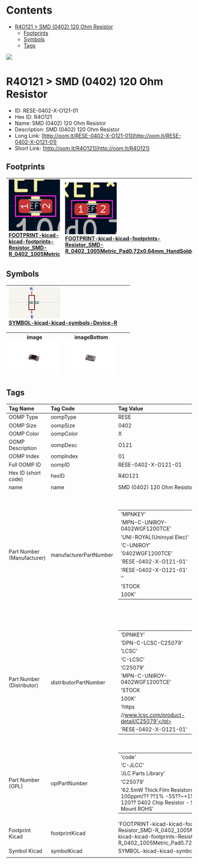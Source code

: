 



Contents
========

* [R4O121 > SMD (0402) 120 Ohm Resistor](#r4o121--smd-0402-120-ohm-resistor)
	* [Footprints](#footprints)
	* [Symbols](#symbols)
	* [Tags](#tags)
  
![][im]
# R4O121 > SMD (0402) 120 Ohm Resistor

- ID: RESE-0402-X-O121-01
- Hex ID: R4O121
- Name: SMD (0402) 120 Ohm Resistor
- Description: SMD (0402) 120 Ohm Resistor
- Long Link: [http://oom.lt/RESE-0402-X-O121-01](http://oom.lt/RESE-0402-X-O121-01)
- Short Link: [http://oom.lt/R4O121](http://oom.lt/R4O121)

## Footprints
  

|[![](https://raw.githubusercontent.com/oomlout/oomlout_OOMP_eda_V2/main/FOOTPRINT/kicad/kicad-footprints/Resistor_SMD/R_0402_1005Metric/image_140.png)<br>FOOTPRINT-kicad-kicad-footprints-Resistor_SMD-R_0402_1005Metric](https://github.com/oomlout/oomlout_OOMP_eda_V2/tree/main/FOOTPRINT/kicad/kicad-footprints/Resistor_SMD/R_0402_1005Metric/)|[![](https://raw.githubusercontent.com/oomlout/oomlout_OOMP_eda_V2/main/FOOTPRINT/kicad/kicad-footprints/Resistor_SMD/R_0402_1005Metric_Pad0.72x0.64mm_HandSolder/image_140.png)<br>FOOTPRINT-kicad-kicad-footprints-Resistor_SMD-R_0402_1005Metric_Pad0.72x0.64mm_HandSolder](https://github.com/oomlout/oomlout_OOMP_eda_V2/tree/main/FOOTPRINT/kicad/kicad-footprints/Resistor_SMD/R_0402_1005Metric_Pad0.72x0.64mm_HandSolder/)||
| :--- | :--- | :--- |

## Symbols
  

|[![](https://raw.githubusercontent.com/oomlout/oomlout_OOMP_eda_V2/main/SYMBOL/kicad/kicad-symbols/Device/R/image_140.png)<br>SYMBOL-kicad-kicad-symbols-Device-R](https://github.com/oomlout/oomlout_OOMP_eda_V2/tree/main/SYMBOL/kicad/kicad-symbols/Device/R/)|||
| :--- | :--- | :--- |
  

|image<br>[![](https://raw.githubusercontent.com/oomlout/oomlout_OOMP_parts_V2/main/RESE/0402/X/O121/01/image_140.jpg)](https://github.com/oomlout/oomlout_OOMP_parts_V2/tree/main/RESE/0402/X/O121/01/image.jpg)|imageBottom<br>[![](https://raw.githubusercontent.com/oomlout/oomlout_OOMP_parts_V2/main/RESE/0402/X/O121/01/image_BOTTOM_140.jpg)](https://github.com/oomlout/oomlout_OOMP_parts_V2/tree/main/RESE/0402/X/O121/01/image_BOTTOM.jpg)|||
| :---: | :---: | :---: | :---: |

## Tags
  

|Tag Name|Tag Code|Tag Value|
| :--- | :--- | :--- |
|OOMP Type|oompType|RESE|
|OOMP Size|oompSize|0402|
|OOMP Color|oompColor|X|
|OOMP Description|oompDesc|O121|
|OOMP Index|oompIndex|01|
|Full OOMP ID|oompID|RESE-0402-X-O121-01|
|Hex ID (short code)|hexID|R4O121|
|name|name|SMD (0402) 120 Ohm Resistor|
|Part Number (Manufacturer)|manufacturerPartNumber|<table><tr><td>'MPNKEY'</td></tr><tr><td> 'MPN-C-UNIROY-0402WGF1200TCE'</td><td> 'MANUFACTURER'</td></tr><tr><td> 'UNI-ROYAL(Uniroyal Elec)'</td><td> 'MANUCODE'</td></tr><tr><td> 'C-UNIROY'</td><td> 'MPN'</td></tr><tr><td> '0402WGF1200TCE'</td><td> 'OOMPIDPARTIAL'</td></tr><tr><td> 'RESE-0402-X-O121-01'</td><td> 'OOMPID'</td></tr><tr><td> 'RESE-0402-X-O121-01'</td><td> 'LINK'</td></tr><tr><td> ''</td><td> 'tags'</td></tr><tr><td> 'STOCK</td></tr><tr><td>100K'</td></tr></table></td><td> <table><tr><td>'MPNKEY'</td></tr><tr><td> 'MPN-C-UNIROY-0402WGJ0121TCE'</td><td> 'MANUFACTURER'</td></tr><tr><td> 'UNI-ROYAL(Uniroyal Elec)'</td><td> 'MANUCODE'</td></tr><tr><td> 'C-UNIROY'</td><td> 'MPN'</td></tr><tr><td> '0402WGJ0121TCE'</td><td> 'OOMPIDPARTIAL'</td></tr><tr><td> 'RESE-0402-X-O121-01'</td><td> 'OOMPID'</td></tr><tr><td> 'RESE-0402-X-O121-01'</td><td> 'LINK'</td></tr><tr><td> ''</td><td> 'tags'</td></tr><tr><td> 'STOCK</td></tr><tr><td>1K'</td></tr></table></td><td> <table><tr><td>'MPNKEY'</td></tr><tr><td> 'MPN-C-LIZELE-CR0402FF1200G'</td><td> 'MANUFACTURER'</td></tr><tr><td> 'LIZ Elec'</td><td> 'MANUCODE'</td></tr><tr><td> 'C-LIZELE'</td><td> 'MPN'</td></tr><tr><td> 'CR0402FF1200G'</td><td> 'OOMPIDPARTIAL'</td></tr><tr><td> 'RESE-0402-X-O121-01'</td><td> 'OOMPID'</td></tr><tr><td> 'RESE-0402-X-O121-01'</td><td> 'LINK'</td></tr><tr><td> ''</td><td> 'tags'</td></tr><tr><td> </td></tr></table></td><td> <table><tr><td>'MPNKEY'</td></tr><tr><td> 'MPN-C-LIZELE-CR0402JF0121G'</td><td> 'MANUFACTURER'</td></tr><tr><td> 'LIZ Elec'</td><td> 'MANUCODE'</td></tr><tr><td> 'C-LIZELE'</td><td> 'MPN'</td></tr><tr><td> 'CR0402JF0121G'</td><td> 'OOMPIDPARTIAL'</td></tr><tr><td> 'RESE-0402-X-O121-01'</td><td> 'OOMPID'</td></tr><tr><td> 'RESE-0402-X-O121-01'</td><td> 'LINK'</td></tr><tr><td> ''</td><td> 'tags'</td></tr><tr><td> </td></tr></table></td><td> <table><tr><td>'MPNKEY'</td></tr><tr><td> 'MPN-C-RALEC-RTT021200FTH'</td><td> 'MANUFACTURER'</td></tr><tr><td> 'RALEC'</td><td> 'MANUCODE'</td></tr><tr><td> 'C-RALEC'</td><td> 'MPN'</td></tr><tr><td> 'RTT021200FTH'</td><td> 'OOMPIDPARTIAL'</td></tr><tr><td> 'RESE-0402-X-O121-01'</td><td> 'OOMPID'</td></tr><tr><td> 'RESE-0402-X-O121-01'</td><td> 'LINK'</td></tr><tr><td> ''</td><td> 'tags'</td></tr><tr><td> 'STOCK</td></tr><tr><td>1K'</td></tr></table></td><td> <table><tr><td>'MPNKEY'</td></tr><tr><td> 'MPN-C-RALEC-RTT02121JTH'</td><td> 'MANUFACTURER'</td></tr><tr><td> 'RALEC'</td><td> 'MANUCODE'</td></tr><tr><td> 'C-RALEC'</td><td> 'MPN'</td></tr><tr><td> 'RTT02121JTH'</td><td> 'OOMPIDPARTIAL'</td></tr><tr><td> 'RESE-0402-X-O121-01'</td><td> 'OOMPID'</td></tr><tr><td> 'RESE-0402-X-O121-01'</td><td> 'LINK'</td></tr><tr><td> ''</td><td> 'tags'</td></tr><tr><td> 'STOCK</td></tr><tr><td>10K'</td></tr></table></td><td> <table><tr><td>'MPNKEY'</td></tr><tr><td> 'MPN-C-YAGEO-RC0402FR-07120RL'</td><td> 'MANUFACTURER'</td></tr><tr><td> 'YAGEO'</td><td> 'MANUCODE'</td></tr><tr><td> 'C-YAGEO'</td><td> 'MPN'</td></tr><tr><td> 'RC0402FR-07120RL'</td><td> 'OOMPIDPARTIAL'</td></tr><tr><td> 'RESE-0402-X-O121-01'</td><td> 'OOMPID'</td></tr><tr><td> 'RESE-0402-X-O121-01'</td><td> 'LINK'</td></tr><tr><td> ''</td><td> 'tags'</td></tr><tr><td> 'STOCK</td></tr><tr><td>10K'</td></tr></table></td><td> <table><tr><td>'MPNKEY'</td></tr><tr><td> 'MPN-C-FHGUAN-RC-02K121JT'</td><td> 'MANUFACTURER'</td></tr><tr><td> 'FH (Guangdong Fenghua Advanced Tech)'</td><td> 'MANUCODE'</td></tr><tr><td> 'C-FHGUAN'</td><td> 'MPN'</td></tr><tr><td> 'RC-02K121JT'</td><td> 'OOMPIDPARTIAL'</td></tr><tr><td> 'RESE-0402-X-O121-01'</td><td> 'OOMPID'</td></tr><tr><td> 'RESE-0402-X-O121-01'</td><td> 'LINK'</td></tr><tr><td> ''</td><td> 'tags'</td></tr><tr><td> </td></tr></table></td><td> <table><tr><td>'MPNKEY'</td></tr><tr><td> 'MPN-C-FHGUAN-RC-02K1200FT'</td><td> 'MANUFACTURER'</td></tr><tr><td> 'FH (Guangdong Fenghua Advanced Tech)'</td><td> 'MANUCODE'</td></tr><tr><td> 'C-FHGUAN'</td><td> 'MPN'</td></tr><tr><td> 'RC-02K1200FT'</td><td> 'OOMPIDPARTIAL'</td></tr><tr><td> 'RESE-0402-X-O121-01'</td><td> 'OOMPID'</td></tr><tr><td> 'RESE-0402-X-O121-01'</td><td> 'LINK'</td></tr><tr><td> ''</td><td> 'tags'</td></tr><tr><td> 'STOCK</td></tr><tr><td>10K'</td></tr></table></td><td> <table><tr><td>'MPNKEY'</td></tr><tr><td> 'MPN-C-EVEROH-TR0402D120RQ1050Z'</td><td> 'MANUFACTURER'</td></tr><tr><td> 'Ever Ohms Tech'</td><td> 'MANUCODE'</td></tr><tr><td> 'C-EVEROH'</td><td> 'MPN'</td></tr><tr><td> 'TR0402D120RQ1050Z'</td><td> 'OOMPIDPARTIAL'</td></tr><tr><td> 'RESE-0402-X-O121-01'</td><td> 'OOMPID'</td></tr><tr><td> 'RESE-0402-X-O121-01'</td><td> 'LINK'</td></tr><tr><td> ''</td><td> 'tags'</td></tr><tr><td> </td></tr></table></td><td> <table><tr><td>'MPNKEY'</td></tr><tr><td> 'MPN-C-KOASPE-RK73B1ETTP121J'</td><td> 'MANUFACTURER'</td></tr><tr><td> 'KOA Speer Elec'</td><td> 'MANUCODE'</td></tr><tr><td> 'C-KOASPE'</td><td> 'MPN'</td></tr><tr><td> 'RK73B1ETTP121J'</td><td> 'OOMPIDPARTIAL'</td></tr><tr><td> 'RESE-0402-X-O121-01'</td><td> 'OOMPID'</td></tr><tr><td> 'RESE-0402-X-O121-01'</td><td> 'LINK'</td></tr><tr><td> ''</td><td> 'tags'</td></tr><tr><td> </td></tr></table></td><td> <table><tr><td>'MPNKEY'</td></tr><tr><td> 'MPN-C-KOASPE-RK73H1ETTP1200F'</td><td> 'MANUFACTURER'</td></tr><tr><td> 'KOA Speer Elec'</td><td> 'MANUCODE'</td></tr><tr><td> 'C-KOASPE'</td><td> 'MPN'</td></tr><tr><td> 'RK73H1ETTP1200F'</td><td> 'OOMPIDPARTIAL'</td></tr><tr><td> 'RESE-0402-X-O121-01'</td><td> 'OOMPID'</td></tr><tr><td> 'RESE-0402-X-O121-01'</td><td> 'LINK'</td></tr><tr><td> ''</td><td> 'tags'</td></tr><tr><td> </td></tr></table></td><td> <table><tr><td>'MPNKEY'</td></tr><tr><td> 'MPN-C-TAITEC-RM04JTN121'</td><td> 'MANUFACTURER'</td></tr><tr><td> 'TA-I Tech'</td><td> 'MANUCODE'</td></tr><tr><td> 'C-TAITEC'</td><td> 'MPN'</td></tr><tr><td> 'RM04JTN121'</td><td> 'OOMPIDPARTIAL'</td></tr><tr><td> 'RESE-0402-X-O121-01'</td><td> 'OOMPID'</td></tr><tr><td> 'RESE-0402-X-O121-01'</td><td> 'LINK'</td></tr><tr><td> ''</td><td> 'tags'</td></tr><tr><td> 'STOCK</td></tr><tr><td>10K'</td></tr></table></td><td> <table><tr><td>'MPNKEY'</td></tr><tr><td> 'MPN-C-WALSIN-WR04X1200FTL'</td><td> 'MANUFACTURER'</td></tr><tr><td> 'Walsin Tech Corp'</td><td> 'MANUCODE'</td></tr><tr><td> 'C-WALSIN'</td><td> 'MPN'</td></tr><tr><td> 'WR04X1200FTL'</td><td> 'OOMPIDPARTIAL'</td></tr><tr><td> 'RESE-0402-X-O121-01'</td><td> 'OOMPID'</td></tr><tr><td> 'RESE-0402-X-O121-01'</td><td> 'LINK'</td></tr><tr><td> ''</td><td> 'tags'</td></tr><tr><td> 'STOCK</td></tr><tr><td>1K'</td></tr></table></td><td> <table><tr><td>'MPNKEY'</td></tr><tr><td> 'MPN-C-YAGEO-RC0402JR-07120RL'</td><td> 'MANUFACTURER'</td></tr><tr><td> 'YAGEO'</td><td> 'MANUCODE'</td></tr><tr><td> 'C-YAGEO'</td><td> 'MPN'</td></tr><tr><td> 'RC0402JR-07120RL'</td><td> 'OOMPIDPARTIAL'</td></tr><tr><td> 'RESE-0402-X-O121-01'</td><td> 'OOMPID'</td></tr><tr><td> 'RESE-0402-X-O121-01'</td><td> 'LINK'</td></tr><tr><td> ''</td><td> 'tags'</td></tr><tr><td> 'STOCK</td></tr><tr><td>1K'</td></tr></table></td><td> <table><tr><td>'MPNKEY'</td></tr><tr><td> 'MPN-C-KOASPE-RN73H1ETTP1200B25'</td><td> 'MANUFACTURER'</td></tr><tr><td> 'KOA Speer Elec'</td><td> 'MANUCODE'</td></tr><tr><td> 'C-KOASPE'</td><td> 'MPN'</td></tr><tr><td> 'RN73H1ETTP1200B25'</td><td> 'OOMPIDPARTIAL'</td></tr><tr><td> 'RESE-0402-X-O121-01'</td><td> 'OOMPID'</td></tr><tr><td> 'RESE-0402-X-O121-01'</td><td> 'LINK'</td></tr><tr><td> ''</td><td> 'tags'</td></tr><tr><td> 'STOCK</td></tr><tr><td>1K'</td></tr></table></td><td> <table><tr><td>'MPNKEY'</td></tr><tr><td> 'MPN-C-KOASPE-RN731ETTP1200B25'</td><td> 'MANUFACTURER'</td></tr><tr><td> 'KOA Speer Elec'</td><td> 'MANUCODE'</td></tr><tr><td> 'C-KOASPE'</td><td> 'MPN'</td></tr><tr><td> 'RN731ETTP1200B25'</td><td> 'OOMPIDPARTIAL'</td></tr><tr><td> 'RESE-0402-X-O121-01'</td><td> 'OOMPID'</td></tr><tr><td> 'RESE-0402-X-O121-01'</td><td> 'LINK'</td></tr><tr><td> ''</td><td> 'tags'</td></tr><tr><td> 'STOCK</td></tr><tr><td>1K'</td></tr></table></td><td> <table><tr><td>'MPNKEY'</td></tr><tr><td> 'MPN-C-BOURNS-CR0402-JW-121GLF'</td><td> 'MANUFACTURER'</td></tr><tr><td> 'BOURNS'</td><td> 'MANUCODE'</td></tr><tr><td> 'C-BOURNS'</td><td> 'MPN'</td></tr><tr><td> 'CR0402-JW-121GLF'</td><td> 'OOMPIDPARTIAL'</td></tr><tr><td> 'RESE-0402-X-O121-01'</td><td> 'OOMPID'</td></tr><tr><td> 'RESE-0402-X-O121-01'</td><td> 'LINK'</td></tr><tr><td> ''</td><td> 'tags'</td></tr><tr><td> 'STOCK</td></tr><tr><td>1K'</td></tr></table></td><td> <table><tr><td>'MPNKEY'</td></tr><tr><td> 'MPN-C-YAGEO-AC0402FR-07120RL'</td><td> 'MANUFACTURER'</td></tr><tr><td> 'YAGEO'</td><td> 'MANUCODE'</td></tr><tr><td> 'C-YAGEO'</td><td> 'MPN'</td></tr><tr><td> 'AC0402FR-07120RL'</td><td> 'OOMPIDPARTIAL'</td></tr><tr><td> 'RESE-0402-X-O121-01'</td><td> 'OOMPID'</td></tr><tr><td> 'RESE-0402-X-O121-01'</td><td> 'LINK'</td></tr><tr><td> ''</td><td> 'tags'</td></tr><tr><td> 'STOCK</td></tr><tr><td>1K'</td></tr></table></td><td> <table><tr><td>'MPNKEY'</td></tr><tr><td> 'MPN-C-YAGEO-AC0402JR-07120RL'</td><td> 'MANUFACTURER'</td></tr><tr><td> 'YAGEO'</td><td> 'MANUCODE'</td></tr><tr><td> 'C-YAGEO'</td><td> 'MPN'</td></tr><tr><td> 'AC0402JR-07120RL'</td><td> 'OOMPIDPARTIAL'</td></tr><tr><td> 'RESE-0402-X-O121-01'</td><td> 'OOMPID'</td></tr><tr><td> 'RESE-0402-X-O121-01'</td><td> 'LINK'</td></tr><tr><td> ''</td><td> 'tags'</td></tr><tr><td> 'STOCK</td></tr><tr><td>1K'</td></tr></table></td><td> <table><tr><td>'MPNKEY'</td></tr><tr><td> 'MPN-C-VIKING-ARG02FTC1200'</td><td> 'MANUFACTURER'</td></tr><tr><td> 'Viking Tech'</td><td> 'MANUCODE'</td></tr><tr><td> 'C-VIKING'</td><td> 'MPN'</td></tr><tr><td> 'ARG02FTC1200'</td><td> 'OOMPIDPARTIAL'</td></tr><tr><td> 'RESE-0402-X-O121-01'</td><td> 'OOMPID'</td></tr><tr><td> 'RESE-0402-X-O121-01'</td><td> 'LINK'</td></tr><tr><td> ''</td><td> 'tags'</td></tr><tr><td> 'STOCK</td></tr><tr><td>1K'</td></tr></table></td><td> <table><tr><td>'MPNKEY'</td></tr><tr><td> 'MPN-C-FHGUAN-RC-02W1200FT'</td><td> 'MANUFACTURER'</td></tr><tr><td> 'FH (Guangdong Fenghua Advanced Tech)'</td><td> 'MANUCODE'</td></tr><tr><td> 'C-FHGUAN'</td><td> 'MPN'</td></tr><tr><td> 'RC-02W1200FT'</td><td> 'OOMPIDPARTIAL'</td></tr><tr><td> 'RESE-0402-X-O121-01'</td><td> 'OOMPID'</td></tr><tr><td> 'RESE-0402-X-O121-01'</td><td> 'LINK'</td></tr><tr><td> ''</td><td> 'tags'</td></tr><tr><td> 'STOCK</td></tr><tr><td>10K'</td></tr></table></td><td> <table><tr><td>'MPNKEY'</td></tr><tr><td> 'MPN-C-FHGUAN-RC-02W121JT'</td><td> 'MANUFACTURER'</td></tr><tr><td> 'FH (Guangdong Fenghua Advanced Tech)'</td><td> 'MANUCODE'</td></tr><tr><td> 'C-FHGUAN'</td><td> 'MPN'</td></tr><tr><td> 'RC-02W121JT'</td><td> 'OOMPIDPARTIAL'</td></tr><tr><td> 'RESE-0402-X-O121-01'</td><td> 'OOMPID'</td></tr><tr><td> 'RESE-0402-X-O121-01'</td><td> 'LINK'</td></tr><tr><td> ''</td><td> 'tags'</td></tr><tr><td> </td></tr></table></td><td> <table><tr><td>'MPNKEY'</td></tr><tr><td> 'MPN-C-KAMAYA-RMC10K121FTH'</td><td> 'MANUFACTURER'</td></tr><tr><td> 'KAMAYA'</td><td> 'MANUCODE'</td></tr><tr><td> 'C-KAMAYA'</td><td> 'MPN'</td></tr><tr><td> 'RMC10K121FTH'</td><td> 'OOMPIDPARTIAL'</td></tr><tr><td> 'RESE-0402-X-O121-01'</td><td> 'OOMPID'</td></tr><tr><td> 'RESE-0402-X-O121-01'</td><td> 'LINK'</td></tr><tr><td> ''</td><td> 'tags'</td></tr><tr><td> </td></tr></table></td><td> <table><tr><td>'MPNKEY'</td></tr><tr><td> 'MPN-C-TYOHM-RMC04021201%N'</td><td> 'MANUFACTURER'</td></tr><tr><td> 'TyoHM'</td><td> 'MANUCODE'</td></tr><tr><td> 'C-TYOHM'</td><td> 'MPN'</td></tr><tr><td> 'RMC04021201%N'</td><td> 'OOMPIDPARTIAL'</td></tr><tr><td> 'RESE-0402-X-O121-01'</td><td> 'OOMPID'</td></tr><tr><td> 'RESE-0402-X-O121-01'</td><td> 'LINK'</td></tr><tr><td> ''</td><td> 'tags'</td></tr><tr><td> 'STOCK</td></tr><tr><td>1K'</td></tr></table></td><td> <table><tr><td>'MPNKEY'</td></tr><tr><td> 'MPN-C-TYOHM-RMC04021205%N'</td><td> 'MANUFACTURER'</td></tr><tr><td> 'TyoHM'</td><td> 'MANUCODE'</td></tr><tr><td> 'C-TYOHM'</td><td> 'MPN'</td></tr><tr><td> 'RMC04021205%N'</td><td> 'OOMPIDPARTIAL'</td></tr><tr><td> 'RESE-0402-X-O121-01'</td><td> 'OOMPID'</td></tr><tr><td> 'RESE-0402-X-O121-01'</td><td> 'LINK'</td></tr><tr><td> ''</td><td> 'tags'</td></tr><tr><td> 'STOCK</td></tr><tr><td>1K'</td></tr></table></td><td> <table><tr><td>'MPNKEY'</td></tr><tr><td> 'MPN-C-RESIST-AECR0402F120RK9'</td><td> 'MANUFACTURER'</td></tr><tr><td> 'Resistor.Today'</td><td> 'MANUCODE'</td></tr><tr><td> 'C-RESIST'</td><td> 'MPN'</td></tr><tr><td> 'AECR0402F120RK9'</td><td> 'OOMPIDPARTIAL'</td></tr><tr><td> 'RESE-0402-X-O121-01'</td><td> 'OOMPID'</td></tr><tr><td> 'RESE-0402-X-O121-01'</td><td> 'LINK'</td></tr><tr><td> ''</td><td> 'tags'</td></tr><tr><td> 'STOCK</td></tr><tr><td>1K'</td></tr></table></td><td> <table><tr><td>'MPNKEY'</td></tr><tr><td> 'MPN-C-WALSIN-WR04X121JTL'</td><td> 'MANUFACTURER'</td></tr><tr><td> 'Walsin Tech Corp'</td><td> 'MANUCODE'</td></tr><tr><td> 'C-WALSIN'</td><td> 'MPN'</td></tr><tr><td> 'WR04X121JTL'</td><td> 'OOMPIDPARTIAL'</td></tr><tr><td> 'RESE-0402-X-O121-01'</td><td> 'OOMPID'</td></tr><tr><td> 'RESE-0402-X-O121-01'</td><td> 'LINK'</td></tr><tr><td> ''</td><td> 'tags'</td></tr><tr><td> 'STOCK</td></tr><tr><td>1K'</td></tr></table></td><td> <table><tr><td>'MPNKEY'</td></tr><tr><td> 'MPN-C-VIKING-CR-02FL6--120R'</td><td> 'MANUFACTURER'</td></tr><tr><td> 'Viking Tech'</td><td> 'MANUCODE'</td></tr><tr><td> 'C-VIKING'</td><td> 'MPN'</td></tr><tr><td> 'CR-02FL6--120R'</td><td> 'OOMPIDPARTIAL'</td></tr><tr><td> 'RESE-0402-X-O121-01'</td><td> 'OOMPID'</td></tr><tr><td> 'RESE-0402-X-O121-01'</td><td> 'LINK'</td></tr><tr><td> ''</td><td> 'tags'</td></tr><tr><td> 'STOCK</td></tr><tr><td>1K'</td></tr></table></td><td> <table><tr><td>'MPNKEY'</td></tr><tr><td> 'MPN-C-PANASO-ERJ2GEJ121X'</td><td> 'MANUFACTURER'</td></tr><tr><td> 'PANASONIC'</td><td> 'MANUCODE'</td></tr><tr><td> 'C-PANASO'</td><td> 'MPN'</td></tr><tr><td> 'ERJ2GEJ121X'</td><td> 'OOMPIDPARTIAL'</td></tr><tr><td> 'RESE-0402-X-O121-01'</td><td> 'OOMPID'</td></tr><tr><td> 'RESE-0402-X-O121-01'</td><td> 'LINK'</td></tr><tr><td> ''</td><td> 'tags'</td></tr><tr><td> 'STOCK</td></tr><tr><td>10K'</td></tr></table></td><td> <table><tr><td>'MPNKEY'</td></tr><tr><td> 'MPN-C-PANASO-ERJ2RKF1200X'</td><td> 'MANUFACTURER'</td></tr><tr><td> 'PANASONIC'</td><td> 'MANUCODE'</td></tr><tr><td> 'C-PANASO'</td><td> 'MPN'</td></tr><tr><td> 'ERJ2RKF1200X'</td><td> 'OOMPIDPARTIAL'</td></tr><tr><td> 'RESE-0402-X-O121-01'</td><td> 'OOMPID'</td></tr><tr><td> 'RESE-0402-X-O121-01'</td><td> 'LINK'</td></tr><tr><td> ''</td><td> 'tags'</td></tr><tr><td> 'STOCK</td></tr><tr><td>1K'</td></tr></table></td><td> <table><tr><td>'MPNKEY'</td></tr><tr><td> 'MPN-C-UNIROY-HP02WAF1200TCE'</td><td> 'MANUFACTURER'</td></tr><tr><td> 'UNI-ROYAL(Uniroyal Elec)'</td><td> 'MANUCODE'</td></tr><tr><td> 'C-UNIROY'</td><td> 'MPN'</td></tr><tr><td> 'HP02WAF1200TCE'</td><td> 'OOMPIDPARTIAL'</td></tr><tr><td> 'RESE-0402-X-O121-01'</td><td> 'OOMPID'</td></tr><tr><td> 'RESE-0402-X-O121-01'</td><td> 'LINK'</td></tr><tr><td> ''</td><td> 'tags'</td></tr><tr><td> </td></tr></table></td><td> <table><tr><td>'MPNKEY'</td></tr><tr><td> 'MPN-C-EVEROH-CR0402F120RQ10'</td><td> 'MANUFACTURER'</td></tr><tr><td> 'Ever Ohms Tech'</td><td> 'MANUCODE'</td></tr><tr><td> 'C-EVEROH'</td><td> 'MPN'</td></tr><tr><td> 'CR0402F120RQ10'</td><td> 'OOMPIDPARTIAL'</td></tr><tr><td> 'RESE-0402-X-O121-01'</td><td> 'OOMPID'</td></tr><tr><td> 'RESE-0402-X-O121-01'</td><td> 'LINK'</td></tr><tr><td> ''</td><td> 'tags'</td></tr><tr><td> </td></tr></table></td><td> <table><tr><td>'MPNKEY'</td></tr><tr><td> 'MPN-C-TAITEC-RM04FTN1200'</td><td> 'MANUFACTURER'</td></tr><tr><td> 'TA-I Tech'</td><td> 'MANUCODE'</td></tr><tr><td> 'C-TAITEC'</td><td> 'MPN'</td></tr><tr><td> 'RM04FTN1200'</td><td> 'OOMPIDPARTIAL'</td></tr><tr><td> 'RESE-0402-X-O121-01'</td><td> 'OOMPID'</td></tr><tr><td> 'RESE-0402-X-O121-01'</td><td> 'LINK'</td></tr><tr><td> ''</td><td> 'tags'</td></tr><tr><td> </td></tr></table></td><td> <table><tr><td>'MPNKEY'</td></tr><tr><td> 'MPN-C-PANASO-ERA2AEB121X'</td><td> 'MANUFACTURER'</td></tr><tr><td> 'PANASONIC'</td><td> 'MANUCODE'</td></tr><tr><td> 'C-PANASO'</td><td> 'MPN'</td></tr><tr><td> 'ERA2AEB121X'</td><td> 'OOMPIDPARTIAL'</td></tr><tr><td> 'RESE-0402-X-O121-01'</td><td> 'OOMPID'</td></tr><tr><td> 'RESE-0402-X-O121-01'</td><td> 'LINK'</td></tr><tr><td> ''</td><td> 'tags'</td></tr><tr><td> </td></tr></table></td><td> <table><tr><td>'MPNKEY'</td></tr><tr><td> 'MPN-C-UNIROY-0402WGD1200TCE'</td><td> 'MANUFACTURER'</td></tr><tr><td> 'UNI-ROYAL(Uniroyal Elec)'</td><td> 'MANUCODE'</td></tr><tr><td> 'C-UNIROY'</td><td> 'MPN'</td></tr><tr><td> '0402WGD1200TCE'</td><td> 'OOMPIDPARTIAL'</td></tr><tr><td> 'RESE-0402-X-O121-01'</td><td> 'OOMPID'</td></tr><tr><td> 'RESE-0402-X-O121-01'</td><td> 'LINK'</td></tr><tr><td> ''</td><td> 'tags'</td></tr><tr><td> 'STOCK</td></tr><tr><td>1K'</td></tr></table></td><td> <table><tr><td>'MPNKEY'</td></tr><tr><td> 'MPN-C-VISHAY-CRCW0402120RFKED'</td><td> 'MANUFACTURER'</td></tr><tr><td> 'Vishay Intertech'</td><td> 'MANUCODE'</td></tr><tr><td> 'C-VISHAY'</td><td> 'MPN'</td></tr><tr><td> 'CRCW0402120RFKED'</td><td> 'OOMPIDPARTIAL'</td></tr><tr><td> 'RESE-0402-X-O121-01'</td><td> 'OOMPID'</td></tr><tr><td> 'RESE-0402-X-O121-01'</td><td> 'LINK'</td></tr><tr><td> ''</td><td> 'tags'</td></tr><tr><td> </td></tr></table></td><td> <table><tr><td>'MPNKEY'</td></tr><tr><td> 'MPN-C-VISHAY-CRCW0402120RJNED'</td><td> 'MANUFACTURER'</td></tr><tr><td> 'Vishay Intertech'</td><td> 'MANUCODE'</td></tr><tr><td> 'C-VISHAY'</td><td> 'MPN'</td></tr><tr><td> 'CRCW0402120RJNED'</td><td> 'OOMPIDPARTIAL'</td></tr><tr><td> 'RESE-0402-X-O121-01'</td><td> 'OOMPID'</td></tr><tr><td> 'RESE-0402-X-O121-01'</td><td> 'LINK'</td></tr><tr><td> ''</td><td> 'tags'</td></tr><tr><td> </td></tr></table></td><td> <table><tr><td>'MPNKEY'</td></tr><tr><td> 'MPN-C-PANASO-ERJPA2J121X'</td><td> 'MANUFACTURER'</td></tr><tr><td> 'PANASONIC'</td><td> 'MANUCODE'</td></tr><tr><td> 'C-PANASO'</td><td> 'MPN'</td></tr><tr><td> 'ERJPA2J121X'</td><td> 'OOMPIDPARTIAL'</td></tr><tr><td> 'RESE-0402-X-O121-01'</td><td> 'OOMPID'</td></tr><tr><td> 'RESE-0402-X-O121-01'</td><td> 'LINK'</td></tr><tr><td> ''</td><td> 'tags'</td></tr><tr><td> </td></tr></table></td><td> <table><tr><td>'MPNKEY'</td></tr><tr><td> 'MPN-C-PANASO-ERJPA2F1200X'</td><td> 'MANUFACTURER'</td></tr><tr><td> 'PANASONIC'</td><td> 'MANUCODE'</td></tr><tr><td> 'C-PANASO'</td><td> 'MPN'</td></tr><tr><td> 'ERJPA2F1200X'</td><td> 'OOMPIDPARTIAL'</td></tr><tr><td> 'RESE-0402-X-O121-01'</td><td> 'OOMPID'</td></tr><tr><td> 'RESE-0402-X-O121-01'</td><td> 'LINK'</td></tr><tr><td> ''</td><td> 'tags'</td></tr><tr><td> </td></tr></table></td><td> <table><tr><td>'MPNKEY'</td></tr><tr><td> 'MPN-C-PANASO-ERA2VEB1200X'</td><td> 'MANUFACTURER'</td></tr><tr><td> 'PANASONIC'</td><td> 'MANUCODE'</td></tr><tr><td> 'C-PANASO'</td><td> 'MPN'</td></tr><tr><td> 'ERA2VEB1200X'</td><td> 'OOMPIDPARTIAL'</td></tr><tr><td> 'RESE-0402-X-O121-01'</td><td> 'OOMPID'</td></tr><tr><td> 'RESE-0402-X-O121-01'</td><td> 'LINK'</td></tr><tr><td> ''</td><td> 'tags'</td></tr><tr><td> </td></tr></table></td><td> <table><tr><td>'MPNKEY'</td></tr><tr><td> 'MPN-C-PANASO-ERJU2RD1200X'</td><td> 'MANUFACTURER'</td></tr><tr><td> 'PANASONIC'</td><td> 'MANUCODE'</td></tr><tr><td> 'C-PANASO'</td><td> 'MPN'</td></tr><tr><td> 'ERJU2RD1200X'</td><td> 'OOMPIDPARTIAL'</td></tr><tr><td> 'RESE-0402-X-O121-01'</td><td> 'OOMPID'</td></tr><tr><td> 'RESE-0402-X-O121-01'</td><td> 'LINK'</td></tr><tr><td> ''</td><td> 'tags'</td></tr><tr><td> </td></tr></table></td><td> <table><tr><td>'MPNKEY'</td></tr><tr><td> 'MPN-C-YAGEO-AF0402JR-07120RL'</td><td> 'MANUFACTURER'</td></tr><tr><td> 'YAGEO'</td><td> 'MANUCODE'</td></tr><tr><td> 'C-YAGEO'</td><td> 'MPN'</td></tr><tr><td> 'AF0402JR-07120RL'</td><td> 'OOMPIDPARTIAL'</td></tr><tr><td> 'RESE-0402-X-O121-01'</td><td> 'OOMPID'</td></tr><tr><td> 'RESE-0402-X-O121-01'</td><td> 'LINK'</td></tr><tr><td> ''</td><td> 'tags'</td></tr><tr><td> </td></tr></table></td><td> <table><tr><td>'MPNKEY'</td></tr><tr><td> 'MPN-C-UNIROY-NQ02WGJ0121TCE'</td><td> 'MANUFACTURER'</td></tr><tr><td> 'UNI-ROYAL(Uniroyal Elec)'</td><td> 'MANUCODE'</td></tr><tr><td> 'C-UNIROY'</td><td> 'MPN'</td></tr><tr><td> 'NQ02WGJ0121TCE'</td><td> 'OOMPIDPARTIAL'</td></tr><tr><td> 'RESE-0402-X-O121-01'</td><td> 'OOMPID'</td></tr><tr><td> 'RESE-0402-X-O121-01'</td><td> 'LINK'</td></tr><tr><td> ''</td><td> 'tags'</td></tr><tr><td> </td></tr></table></td><td> <table><tr><td>'MPNKEY'</td></tr><tr><td> 'MPN-C-UNIROY-CQ02WGJ0121TCE'</td><td> 'MANUFACTURER'</td></tr><tr><td> 'UNI-ROYAL(Uniroyal Elec)'</td><td> 'MANUCODE'</td></tr><tr><td> 'C-UNIROY'</td><td> 'MPN'</td></tr><tr><td> 'CQ02WGJ0121TCE'</td><td> 'OOMPIDPARTIAL'</td></tr><tr><td> 'RESE-0402-X-O121-01'</td><td> 'OOMPID'</td></tr><tr><td> 'RESE-0402-X-O121-01'</td><td> 'LINK'</td></tr><tr><td> ''</td><td> 'tags'</td></tr><tr><td> </td></tr></table></td><td> <table><tr><td>'MPNKEY'</td></tr><tr><td> 'MPN-C-UNIROY-CQ02WGF1200TCE'</td><td> 'MANUFACTURER'</td></tr><tr><td> 'UNI-ROYAL(Uniroyal Elec)'</td><td> 'MANUCODE'</td></tr><tr><td> 'C-UNIROY'</td><td> 'MPN'</td></tr><tr><td> 'CQ02WGF1200TCE'</td><td> 'OOMPIDPARTIAL'</td></tr><tr><td> 'RESE-0402-X-O121-01'</td><td> 'OOMPID'</td></tr><tr><td> 'RESE-0402-X-O121-01'</td><td> 'LINK'</td></tr><tr><td> ''</td><td> 'tags'</td></tr><tr><td> </td></tr></table></td><td> <table><tr><td>'MPNKEY'</td></tr><tr><td> 'MPN-C-VISHAY-M55342K11B120ARWS'</td><td> 'MANUFACTURER'</td></tr><tr><td> 'Vishay Intertech'</td><td> 'MANUCODE'</td></tr><tr><td> 'C-VISHAY'</td><td> 'MPN'</td></tr><tr><td> 'M55342K11B120ARWS'</td><td> 'OOMPIDPARTIAL'</td></tr><tr><td> 'RESE-0402-X-O121-01'</td><td> 'OOMPID'</td></tr><tr><td> 'RESE-0402-X-O121-01'</td><td> 'LINK'</td></tr><tr><td> ''</td><td> 'tags'</td></tr><tr><td> </td></tr></table></td><td> <table><tr><td>'MPNKEY'</td></tr><tr><td> 'MPN-C-PANASO-ERA-2ARB1200X'</td><td> 'MANUFACTURER'</td></tr><tr><td> 'PANASONIC'</td><td> 'MANUCODE'</td></tr><tr><td> 'C-PANASO'</td><td> 'MPN'</td></tr><tr><td> 'ERA-2ARB1200X'</td><td> 'OOMPIDPARTIAL'</td></tr><tr><td> 'RESE-0402-X-O121-01'</td><td> 'OOMPID'</td></tr><tr><td> 'RESE-0402-X-O121-01'</td><td> 'LINK'</td></tr><tr><td> ''</td><td> 'tags'</td></tr><tr><td> </td></tr></table></td><td> <table><tr><td>'MPNKEY'</td></tr><tr><td> 'MPN-C-VISHAY-TNPW0402120RBETD'</td><td> 'MANUFACTURER'</td></tr><tr><td> 'Vishay Intertech'</td><td> 'MANUCODE'</td></tr><tr><td> 'C-VISHAY'</td><td> 'MPN'</td></tr><tr><td> 'TNPW0402120RBETD'</td><td> 'OOMPIDPARTIAL'</td></tr><tr><td> 'RESE-0402-X-O121-01'</td><td> 'OOMPID'</td></tr><tr><td> 'RESE-0402-X-O121-01'</td><td> 'LINK'</td></tr><tr><td> ''</td><td> 'tags'</td></tr><tr><td> </td></tr></table></td><td> <table><tr><td>'MPNKEY'</td></tr><tr><td> 'MPN-C-SUSUMU-RG1005P-121-W-T5'</td><td> 'MANUFACTURER'</td></tr><tr><td> 'SUSUMU'</td><td> 'MANUCODE'</td></tr><tr><td> 'C-SUSUMU'</td><td> 'MPN'</td></tr><tr><td> 'RG1005P-121-W-T5'</td><td> 'OOMPIDPARTIAL'</td></tr><tr><td> 'RESE-0402-X-O121-01'</td><td> 'OOMPID'</td></tr><tr><td> 'RESE-0402-X-O121-01'</td><td> 'LINK'</td></tr><tr><td> ''</td><td> 'tags'</td></tr><tr><td> </td></tr></table></td><td> <table><tr><td>'MPNKEY'</td></tr><tr><td> 'MPN-C-SUSUMU-RG1005N-121-B-T5'</td><td> 'MANUFACTURER'</td></tr><tr><td> 'SUSUMU'</td><td> 'MANUCODE'</td></tr><tr><td> 'C-SUSUMU'</td><td> 'MPN'</td></tr><tr><td> 'RG1005N-121-B-T5'</td><td> 'OOMPIDPARTIAL'</td></tr><tr><td> 'RESE-0402-X-O121-01'</td><td> 'OOMPID'</td></tr><tr><td> 'RESE-0402-X-O121-01'</td><td> 'LINK'</td></tr><tr><td> ''</td><td> 'tags'</td></tr><tr><td> </td></tr></table></td><td> <table><tr><td>'MPNKEY'</td></tr><tr><td> 'MPN-C-TECONN-CRGCQ0402F120R'</td><td> 'MANUFACTURER'</td></tr><tr><td> 'TE Connectivity'</td><td> 'MANUCODE'</td></tr><tr><td> 'C-TECONN'</td><td> 'MPN'</td></tr><tr><td> 'CRGCQ0402F120R'</td><td> 'OOMPIDPARTIAL'</td></tr><tr><td> 'RESE-0402-X-O121-01'</td><td> 'OOMPID'</td></tr><tr><td> 'RESE-0402-X-O121-01'</td><td> 'LINK'</td></tr><tr><td> ''</td><td> 'tags'</td></tr><tr><td> </td></tr></table></td><td> <table><tr><td>'MPNKEY'</td></tr><tr><td> 'MPN-C-TECONN-CRGP0402F120R'</td><td> 'MANUFACTURER'</td></tr><tr><td> 'TE Connectivity'</td><td> 'MANUCODE'</td></tr><tr><td> 'C-TECONN'</td><td> 'MPN'</td></tr><tr><td> 'CRGP0402F120R'</td><td> 'OOMPIDPARTIAL'</td></tr><tr><td> 'RESE-0402-X-O121-01'</td><td> 'OOMPID'</td></tr><tr><td> 'RESE-0402-X-O121-01'</td><td> 'LINK'</td></tr><tr><td> ''</td><td> 'tags'</td></tr><tr><td> </td></tr></table></td><td> <table><tr><td>'MPNKEY'</td></tr><tr><td> 'MPN-C-PANASO-ERA-2AED121X'</td><td> 'MANUFACTURER'</td></tr><tr><td> 'PANASONIC'</td><td> 'MANUCODE'</td></tr><tr><td> 'C-PANASO'</td><td> 'MPN'</td></tr><tr><td> 'ERA-2AED121X'</td><td> 'OOMPIDPARTIAL'</td></tr><tr><td> 'RESE-0402-X-O121-01'</td><td> 'OOMPID'</td></tr><tr><td> 'RESE-0402-X-O121-01'</td><td> 'LINK'</td></tr><tr><td> ''</td><td> 'tags'</td></tr><tr><td> </td></tr></table></td><td> <table><tr><td>'MPNKEY'</td></tr><tr><td> 'MPN-C-VISHAY-CRCW0402120RFKEDC'</td><td> 'MANUFACTURER'</td></tr><tr><td> 'Vishay Intertech'</td><td> 'MANUCODE'</td></tr><tr><td> 'C-VISHAY'</td><td> 'MPN'</td></tr><tr><td> 'CRCW0402120RFKEDC'</td><td> 'OOMPIDPARTIAL'</td></tr><tr><td> 'RESE-0402-X-O121-01'</td><td> 'OOMPID'</td></tr><tr><td> 'RESE-0402-X-O121-01'</td><td> 'LINK'</td></tr><tr><td> ''</td><td> 'tags'</td></tr><tr><td> </td></tr></table></td><td> <table><tr><td>'MPNKEY'</td></tr><tr><td> 'MPN-C-VISHAY-CRCW0402120RJNEDHP'</td><td> 'MANUFACTURER'</td></tr><tr><td> 'Vishay Intertech'</td><td> 'MANUCODE'</td></tr><tr><td> 'C-VISHAY'</td><td> 'MPN'</td></tr><tr><td> 'CRCW0402120RJNEDHP'</td><td> 'OOMPIDPARTIAL'</td></tr><tr><td> 'RESE-0402-X-O121-01'</td><td> 'OOMPID'</td></tr><tr><td> 'RESE-0402-X-O121-01'</td><td> 'LINK'</td></tr><tr><td> ''</td><td> 'tags'</td></tr><tr><td> </td></tr></table></td><td> <table><tr><td>'MPNKEY'</td></tr><tr><td> 'MPN-C-BOURNS-CR0402-FX-1200GLF'</td><td> 'MANUFACTURER'</td></tr><tr><td> 'BOURNS'</td><td> 'MANUCODE'</td></tr><tr><td> 'C-BOURNS'</td><td> 'MPN'</td></tr><tr><td> 'CR0402-FX-1200GLF'</td><td> 'OOMPIDPARTIAL'</td></tr><tr><td> 'RESE-0402-X-O121-01'</td><td> 'OOMPID'</td></tr><tr><td> 'RESE-0402-X-O121-01'</td><td> 'LINK'</td></tr><tr><td> ''</td><td> 'tags'</td></tr><tr><td> </td></tr></table></td><td> <table><tr><td>'MPNKEY'</td></tr><tr><td> 'MPN-C-YAGEO-AA0402JR-07120RL'</td><td> 'MANUFACTURER'</td></tr><tr><td> 'YAGEO'</td><td> 'MANUCODE'</td></tr><tr><td> 'C-YAGEO'</td><td> 'MPN'</td></tr><tr><td> 'AA0402JR-07120RL'</td><td> 'OOMPIDPARTIAL'</td></tr><tr><td> 'RESE-0402-X-O121-01'</td><td> 'OOMPID'</td></tr><tr><td> 'RESE-0402-X-O121-01'</td><td> 'LINK'</td></tr><tr><td> ''</td><td> 'tags'</td></tr><tr><td> </td></tr></table></td><td> <table><tr><td>'MPNKEY'</td></tr><tr><td> 'MPN-C-YAGEO-AA0402FR-07120RL'</td><td> 'MANUFACTURER'</td></tr><tr><td> 'YAGEO'</td><td> 'MANUCODE'</td></tr><tr><td> 'C-YAGEO'</td><td> 'MPN'</td></tr><tr><td> 'AA0402FR-07120RL'</td><td> 'OOMPIDPARTIAL'</td></tr><tr><td> 'RESE-0402-X-O121-01'</td><td> 'OOMPID'</td></tr><tr><td> 'RESE-0402-X-O121-01'</td><td> 'LINK'</td></tr><tr><td> ''</td><td> 'tags'</td></tr><tr><td> </td></tr></table></td><td> <table><tr><td>'MPNKEY'</td></tr><tr><td> 'MPN-C-VISHAY-RCS0402120RJNED'</td><td> 'MANUFACTURER'</td></tr><tr><td> 'Vishay Intertech'</td><td> 'MANUCODE'</td></tr><tr><td> 'C-VISHAY'</td><td> 'MPN'</td></tr><tr><td> 'RCS0402120RJNED'</td><td> 'OOMPIDPARTIAL'</td></tr><tr><td> 'RESE-0402-X-O121-01'</td><td> 'OOMPID'</td></tr><tr><td> 'RESE-0402-X-O121-01'</td><td> 'LINK'</td></tr><tr><td> ''</td><td> 'tags'</td></tr><tr><td> </td></tr></table></td><td> <table><tr><td>'MPNKEY'</td></tr><tr><td> 'MPN-C-VISHAY-RCS0402120RFKED'</td><td> 'MANUFACTURER'</td></tr><tr><td> 'Vishay Intertech'</td><td> 'MANUCODE'</td></tr><tr><td> 'C-VISHAY'</td><td> 'MPN'</td></tr><tr><td> 'RCS0402120RFKED'</td><td> 'OOMPIDPARTIAL'</td></tr><tr><td> 'RESE-0402-X-O121-01'</td><td> 'OOMPID'</td></tr><tr><td> 'RESE-0402-X-O121-01'</td><td> 'LINK'</td></tr><tr><td> ''</td><td> 'tags'</td></tr><tr><td> </td></tr></table></td><td> <table><tr><td>'MPNKEY'</td></tr><tr><td> 'MPN-C-SUSUMU-RG1005P-121-D-T10'</td><td> 'MANUFACTURER'</td></tr><tr><td> 'SUSUMU'</td><td> 'MANUCODE'</td></tr><tr><td> 'C-SUSUMU'</td><td> 'MPN'</td></tr><tr><td> 'RG1005P-121-D-T10'</td><td> 'OOMPIDPARTIAL'</td></tr><tr><td> 'RESE-0402-X-O121-01'</td><td> 'OOMPID'</td></tr><tr><td> 'RESE-0402-X-O121-01'</td><td> 'LINK'</td></tr><tr><td> ''</td><td> 'tags'</td></tr><tr><td> </td></tr></table></td><td> <table><tr><td>'MPNKEY'</td></tr><tr><td> 'MPN-C-PANASO-ERJ-U02D1200X'</td><td> 'MANUFACTURER'</td></tr><tr><td> 'PANASONIC'</td><td> 'MANUCODE'</td></tr><tr><td> 'C-PANASO'</td><td> 'MPN'</td></tr><tr><td> 'ERJ-U02D1200X'</td><td> 'OOMPIDPARTIAL'</td></tr><tr><td> 'RESE-0402-X-O121-01'</td><td> 'OOMPID'</td></tr><tr><td> 'RESE-0402-X-O121-01'</td><td> 'LINK'</td></tr><tr><td> ''</td><td> 'tags'</td></tr><tr><td> </td></tr></table></td><td> <table><tr><td>'MPNKEY'</td></tr><tr><td> 'MPN-C-YAGEO-AT0402DRE07120RL'</td><td> 'MANUFACTURER'</td></tr><tr><td> 'YAGEO'</td><td> 'MANUCODE'</td></tr><tr><td> 'C-YAGEO'</td><td> 'MPN'</td></tr><tr><td> 'AT0402DRE07120RL'</td><td> 'OOMPIDPARTIAL'</td></tr><tr><td> 'RESE-0402-X-O121-01'</td><td> 'OOMPID'</td></tr><tr><td> 'RESE-0402-X-O121-01'</td><td> 'LINK'</td></tr><tr><td> ''</td><td> 'tags'</td></tr><tr><td> </td></tr></table>|
|Part Number (Distributor)|distributorPartNumber|<table><tr><td>'DPNKEY'</td></tr><tr><td> 'DPN-C-LCSC-C25079'</td><td> 'DISTRIBUTOR'</td></tr><tr><td> 'LCSC'</td><td> 'DISTRCODE'</td></tr><tr><td> 'C-LCSC'</td><td> 'DPN'</td></tr><tr><td> 'C25079'</td><td> 'MPN'</td></tr><tr><td> 'MPN-C-UNIROY-0402WGF1200TCE'</td><td> 'TAGS'</td></tr><tr><td> 'STOCK</td></tr><tr><td>100K'</td><td> 'LINK'</td></tr><tr><td> 'https</td></tr><tr><td>//www.lcsc.com/product-detail/C25079'</td><td> 'OOMPID'</td></tr><tr><td> 'RESE-0402-X-O121-01'</td></tr></table></td><td> <table><tr><td>'DPNKEY'</td></tr><tr><td> 'DPN-C-LCSC-C25140'</td><td> 'DISTRIBUTOR'</td></tr><tr><td> 'LCSC'</td><td> 'DISTRCODE'</td></tr><tr><td> 'C-LCSC'</td><td> 'DPN'</td></tr><tr><td> 'C25140'</td><td> 'MPN'</td></tr><tr><td> 'MPN-C-UNIROY-0402WGJ0121TCE'</td><td> 'TAGS'</td></tr><tr><td> 'STOCK</td></tr><tr><td>1K'</td><td> 'LINK'</td></tr><tr><td> 'https</td></tr><tr><td>//www.lcsc.com/product-detail/C25140'</td><td> 'OOMPID'</td></tr><tr><td> 'RESE-0402-X-O121-01'</td></tr></table></td><td> <table><tr><td>'DPNKEY'</td></tr><tr><td> 'DPN-C-LCSC-C100218'</td><td> 'DISTRIBUTOR'</td></tr><tr><td> 'LCSC'</td><td> 'DISTRCODE'</td></tr><tr><td> 'C-LCSC'</td><td> 'DPN'</td></tr><tr><td> 'C100218'</td><td> 'MPN'</td></tr><tr><td> 'MPN-C-LIZELE-CR0402FF1200G'</td><td> 'TAGS'</td></tr><tr><td> </td><td> 'LINK'</td></tr><tr><td> 'https</td></tr><tr><td>//www.lcsc.com/product-detail/C100218'</td><td> 'OOMPID'</td></tr><tr><td> 'RESE-0402-X-O121-01'</td></tr></table></td><td> <table><tr><td>'DPNKEY'</td></tr><tr><td> 'DPN-C-LCSC-C100580'</td><td> 'DISTRIBUTOR'</td></tr><tr><td> 'LCSC'</td><td> 'DISTRCODE'</td></tr><tr><td> 'C-LCSC'</td><td> 'DPN'</td></tr><tr><td> 'C100580'</td><td> 'MPN'</td></tr><tr><td> 'MPN-C-LIZELE-CR0402JF0121G'</td><td> 'TAGS'</td></tr><tr><td> </td><td> 'LINK'</td></tr><tr><td> 'https</td></tr><tr><td>//www.lcsc.com/product-detail/C100580'</td><td> 'OOMPID'</td></tr><tr><td> 'RESE-0402-X-O121-01'</td></tr></table></td><td> <table><tr><td>'DPNKEY'</td></tr><tr><td> 'DPN-C-LCSC-C102779'</td><td> 'DISTRIBUTOR'</td></tr><tr><td> 'LCSC'</td><td> 'DISTRCODE'</td></tr><tr><td> 'C-LCSC'</td><td> 'DPN'</td></tr><tr><td> 'C102779'</td><td> 'MPN'</td></tr><tr><td> 'MPN-C-RALEC-RTT021200FTH'</td><td> 'TAGS'</td></tr><tr><td> 'STOCK</td></tr><tr><td>1K'</td><td> 'LINK'</td></tr><tr><td> 'https</td></tr><tr><td>//www.lcsc.com/product-detail/C102779'</td><td> 'OOMPID'</td></tr><tr><td> 'RESE-0402-X-O121-01'</td></tr></table></td><td> <table><tr><td>'DPNKEY'</td></tr><tr><td> 'DPN-C-LCSC-C102788'</td><td> 'DISTRIBUTOR'</td></tr><tr><td> 'LCSC'</td><td> 'DISTRCODE'</td></tr><tr><td> 'C-LCSC'</td><td> 'DPN'</td></tr><tr><td> 'C102788'</td><td> 'MPN'</td></tr><tr><td> 'MPN-C-RALEC-RTT02121JTH'</td><td> 'TAGS'</td></tr><tr><td> 'STOCK</td></tr><tr><td>10K'</td><td> 'LINK'</td></tr><tr><td> 'https</td></tr><tr><td>//www.lcsc.com/product-detail/C102788'</td><td> 'OOMPID'</td></tr><tr><td> 'RESE-0402-X-O121-01'</td></tr></table></td><td> <table><tr><td>'DPNKEY'</td></tr><tr><td> 'DPN-C-LCSC-C114758'</td><td> 'DISTRIBUTOR'</td></tr><tr><td> 'LCSC'</td><td> 'DISTRCODE'</td></tr><tr><td> 'C-LCSC'</td><td> 'DPN'</td></tr><tr><td> 'C114758'</td><td> 'MPN'</td></tr><tr><td> 'MPN-C-YAGEO-RC0402FR-07120RL'</td><td> 'TAGS'</td></tr><tr><td> 'STOCK</td></tr><tr><td>10K'</td><td> 'LINK'</td></tr><tr><td> 'https</td></tr><tr><td>//www.lcsc.com/product-detail/C114758'</td><td> 'OOMPID'</td></tr><tr><td> 'RESE-0402-X-O121-01'</td></tr></table></td><td> <table><tr><td>'DPNKEY'</td></tr><tr><td> 'DPN-C-LCSC-C140205'</td><td> 'DISTRIBUTOR'</td></tr><tr><td> 'LCSC'</td><td> 'DISTRCODE'</td></tr><tr><td> 'C-LCSC'</td><td> 'DPN'</td></tr><tr><td> 'C140205'</td><td> 'MPN'</td></tr><tr><td> 'MPN-C-FHGUAN-RC-02K121JT'</td><td> 'TAGS'</td></tr><tr><td> </td><td> 'LINK'</td></tr><tr><td> 'https</td></tr><tr><td>//www.lcsc.com/product-detail/C140205'</td><td> 'OOMPID'</td></tr><tr><td> 'RESE-0402-X-O121-01'</td></tr></table></td><td> <table><tr><td>'DPNKEY'</td></tr><tr><td> 'DPN-C-LCSC-C140206'</td><td> 'DISTRIBUTOR'</td></tr><tr><td> 'LCSC'</td><td> 'DISTRCODE'</td></tr><tr><td> 'C-LCSC'</td><td> 'DPN'</td></tr><tr><td> 'C140206'</td><td> 'MPN'</td></tr><tr><td> 'MPN-C-FHGUAN-RC-02K1200FT'</td><td> 'TAGS'</td></tr><tr><td> 'STOCK</td></tr><tr><td>10K'</td><td> 'LINK'</td></tr><tr><td> 'https</td></tr><tr><td>//www.lcsc.com/product-detail/C140206'</td><td> 'OOMPID'</td></tr><tr><td> 'RESE-0402-X-O121-01'</td></tr></table></td><td> <table><tr><td>'DPNKEY'</td></tr><tr><td> 'DPN-C-LCSC-C149900'</td><td> 'DISTRIBUTOR'</td></tr><tr><td> 'LCSC'</td><td> 'DISTRCODE'</td></tr><tr><td> 'C-LCSC'</td><td> 'DPN'</td></tr><tr><td> 'C149900'</td><td> 'MPN'</td></tr><tr><td> 'MPN-C-EVEROH-TR0402D120RQ1050Z'</td><td> 'TAGS'</td></tr><tr><td> </td><td> 'LINK'</td></tr><tr><td> 'https</td></tr><tr><td>//www.lcsc.com/product-detail/C149900'</td><td> 'OOMPID'</td></tr><tr><td> 'RESE-0402-X-O121-01'</td></tr></table></td><td> <table><tr><td>'DPNKEY'</td></tr><tr><td> 'DPN-C-LCSC-C159875'</td><td> 'DISTRIBUTOR'</td></tr><tr><td> 'LCSC'</td><td> 'DISTRCODE'</td></tr><tr><td> 'C-LCSC'</td><td> 'DPN'</td></tr><tr><td> 'C159875'</td><td> 'MPN'</td></tr><tr><td> 'MPN-C-KOASPE-RK73B1ETTP121J'</td><td> 'TAGS'</td></tr><tr><td> </td><td> 'LINK'</td></tr><tr><td> 'https</td></tr><tr><td>//www.lcsc.com/product-detail/C159875'</td><td> 'OOMPID'</td></tr><tr><td> 'RESE-0402-X-O121-01'</td></tr></table></td><td> <table><tr><td>'DPNKEY'</td></tr><tr><td> 'DPN-C-LCSC-C159945'</td><td> 'DISTRIBUTOR'</td></tr><tr><td> 'LCSC'</td><td> 'DISTRCODE'</td></tr><tr><td> 'C-LCSC'</td><td> 'DPN'</td></tr><tr><td> 'C159945'</td><td> 'MPN'</td></tr><tr><td> 'MPN-C-KOASPE-RK73H1ETTP1200F'</td><td> 'TAGS'</td></tr><tr><td> </td><td> 'LINK'</td></tr><tr><td> 'https</td></tr><tr><td>//www.lcsc.com/product-detail/C159945'</td><td> 'OOMPID'</td></tr><tr><td> 'RESE-0402-X-O121-01'</td></tr></table></td><td> <table><tr><td>'DPNKEY'</td></tr><tr><td> 'DPN-C-LCSC-C162945'</td><td> 'DISTRIBUTOR'</td></tr><tr><td> 'LCSC'</td><td> 'DISTRCODE'</td></tr><tr><td> 'C-LCSC'</td><td> 'DPN'</td></tr><tr><td> 'C162945'</td><td> 'MPN'</td></tr><tr><td> 'MPN-C-TAITEC-RM04JTN121'</td><td> 'TAGS'</td></tr><tr><td> 'STOCK</td></tr><tr><td>10K'</td><td> 'LINK'</td></tr><tr><td> 'https</td></tr><tr><td>//www.lcsc.com/product-detail/C162945'</td><td> 'OOMPID'</td></tr><tr><td> 'RESE-0402-X-O121-01'</td></tr></table></td><td> <table><tr><td>'DPNKEY'</td></tr><tr><td> 'DPN-C-LCSC-C168196'</td><td> 'DISTRIBUTOR'</td></tr><tr><td> 'LCSC'</td><td> 'DISTRCODE'</td></tr><tr><td> 'C-LCSC'</td><td> 'DPN'</td></tr><tr><td> 'C168196'</td><td> 'MPN'</td></tr><tr><td> 'MPN-C-WALSIN-WR04X1200FTL'</td><td> 'TAGS'</td></tr><tr><td> 'STOCK</td></tr><tr><td>1K'</td><td> 'LINK'</td></tr><tr><td> 'https</td></tr><tr><td>//www.lcsc.com/product-detail/C168196'</td><td> 'OOMPID'</td></tr><tr><td> 'RESE-0402-X-O121-01'</td></tr></table></td><td> <table><tr><td>'DPNKEY'</td></tr><tr><td> 'DPN-C-LCSC-C185384'</td><td> 'DISTRIBUTOR'</td></tr><tr><td> 'LCSC'</td><td> 'DISTRCODE'</td></tr><tr><td> 'C-LCSC'</td><td> 'DPN'</td></tr><tr><td> 'C185384'</td><td> 'MPN'</td></tr><tr><td> 'MPN-C-YAGEO-RC0402JR-07120RL'</td><td> 'TAGS'</td></tr><tr><td> 'STOCK</td></tr><tr><td>1K'</td><td> 'LINK'</td></tr><tr><td> 'https</td></tr><tr><td>//www.lcsc.com/product-detail/C185384'</td><td> 'OOMPID'</td></tr><tr><td> 'RESE-0402-X-O121-01'</td></tr></table></td><td> <table><tr><td>'DPNKEY'</td></tr><tr><td> 'DPN-C-LCSC-C186115'</td><td> 'DISTRIBUTOR'</td></tr><tr><td> 'LCSC'</td><td> 'DISTRCODE'</td></tr><tr><td> 'C-LCSC'</td><td> 'DPN'</td></tr><tr><td> 'C186115'</td><td> 'MPN'</td></tr><tr><td> 'MPN-C-KOASPE-RN73H1ETTP1200B25'</td><td> 'TAGS'</td></tr><tr><td> 'STOCK</td></tr><tr><td>1K'</td><td> 'LINK'</td></tr><tr><td> 'https</td></tr><tr><td>//www.lcsc.com/product-detail/C186115'</td><td> 'OOMPID'</td></tr><tr><td> 'RESE-0402-X-O121-01'</td></tr></table></td><td> <table><tr><td>'DPNKEY'</td></tr><tr><td> 'DPN-C-LCSC-C186304'</td><td> 'DISTRIBUTOR'</td></tr><tr><td> 'LCSC'</td><td> 'DISTRCODE'</td></tr><tr><td> 'C-LCSC'</td><td> 'DPN'</td></tr><tr><td> 'C186304'</td><td> 'MPN'</td></tr><tr><td> 'MPN-C-KOASPE-RN731ETTP1200B25'</td><td> 'TAGS'</td></tr><tr><td> 'STOCK</td></tr><tr><td>1K'</td><td> 'LINK'</td></tr><tr><td> 'https</td></tr><tr><td>//www.lcsc.com/product-detail/C186304'</td><td> 'OOMPID'</td></tr><tr><td> 'RESE-0402-X-O121-01'</td></tr></table></td><td> <table><tr><td>'DPNKEY'</td></tr><tr><td> 'DPN-C-LCSC-C203112'</td><td> 'DISTRIBUTOR'</td></tr><tr><td> 'LCSC'</td><td> 'DISTRCODE'</td></tr><tr><td> 'C-LCSC'</td><td> 'DPN'</td></tr><tr><td> 'C203112'</td><td> 'MPN'</td></tr><tr><td> 'MPN-C-BOURNS-CR0402-JW-121GLF'</td><td> 'TAGS'</td></tr><tr><td> 'STOCK</td></tr><tr><td>1K'</td><td> 'LINK'</td></tr><tr><td> 'https</td></tr><tr><td>//www.lcsc.com/product-detail/C203112'</td><td> 'OOMPID'</td></tr><tr><td> 'RESE-0402-X-O121-01'</td></tr></table></td><td> <table><tr><td>'DPNKEY'</td></tr><tr><td> 'DPN-C-LCSC-C226761'</td><td> 'DISTRIBUTOR'</td></tr><tr><td> 'LCSC'</td><td> 'DISTRCODE'</td></tr><tr><td> 'C-LCSC'</td><td> 'DPN'</td></tr><tr><td> 'C226761'</td><td> 'MPN'</td></tr><tr><td> 'MPN-C-YAGEO-AC0402FR-07120RL'</td><td> 'TAGS'</td></tr><tr><td> 'STOCK</td></tr><tr><td>1K'</td><td> 'LINK'</td></tr><tr><td> 'https</td></tr><tr><td>//www.lcsc.com/product-detail/C226761'</td><td> 'OOMPID'</td></tr><tr><td> 'RESE-0402-X-O121-01'</td></tr></table></td><td> <table><tr><td>'DPNKEY'</td></tr><tr><td> 'DPN-C-LCSC-C227296'</td><td> 'DISTRIBUTOR'</td></tr><tr><td> 'LCSC'</td><td> 'DISTRCODE'</td></tr><tr><td> 'C-LCSC'</td><td> 'DPN'</td></tr><tr><td> 'C227296'</td><td> 'MPN'</td></tr><tr><td> 'MPN-C-YAGEO-AC0402JR-07120RL'</td><td> 'TAGS'</td></tr><tr><td> 'STOCK</td></tr><tr><td>1K'</td><td> 'LINK'</td></tr><tr><td> 'https</td></tr><tr><td>//www.lcsc.com/product-detail/C227296'</td><td> 'OOMPID'</td></tr><tr><td> 'RESE-0402-X-O121-01'</td></tr></table></td><td> <table><tr><td>'DPNKEY'</td></tr><tr><td> 'DPN-C-LCSC-C284306'</td><td> 'DISTRIBUTOR'</td></tr><tr><td> 'LCSC'</td><td> 'DISTRCODE'</td></tr><tr><td> 'C-LCSC'</td><td> 'DPN'</td></tr><tr><td> 'C284306'</td><td> 'MPN'</td></tr><tr><td> 'MPN-C-VIKING-ARG02FTC1200'</td><td> 'TAGS'</td></tr><tr><td> 'STOCK</td></tr><tr><td>1K'</td><td> 'LINK'</td></tr><tr><td> 'https</td></tr><tr><td>//www.lcsc.com/product-detail/C284306'</td><td> 'OOMPID'</td></tr><tr><td> 'RESE-0402-X-O121-01'</td></tr></table></td><td> <table><tr><td>'DPNKEY'</td></tr><tr><td> 'DPN-C-LCSC-C310190'</td><td> 'DISTRIBUTOR'</td></tr><tr><td> 'LCSC'</td><td> 'DISTRCODE'</td></tr><tr><td> 'C-LCSC'</td><td> 'DPN'</td></tr><tr><td> 'C310190'</td><td> 'MPN'</td></tr><tr><td> 'MPN-C-FHGUAN-RC-02W1200FT'</td><td> 'TAGS'</td></tr><tr><td> 'STOCK</td></tr><tr><td>10K'</td><td> 'LINK'</td></tr><tr><td> 'https</td></tr><tr><td>//www.lcsc.com/product-detail/C310190'</td><td> 'OOMPID'</td></tr><tr><td> 'RESE-0402-X-O121-01'</td></tr></table></td><td> <table><tr><td>'DPNKEY'</td></tr><tr><td> 'DPN-C-LCSC-C310252'</td><td> 'DISTRIBUTOR'</td></tr><tr><td> 'LCSC'</td><td> 'DISTRCODE'</td></tr><tr><td> 'C-LCSC'</td><td> 'DPN'</td></tr><tr><td> 'C310252'</td><td> 'MPN'</td></tr><tr><td> 'MPN-C-FHGUAN-RC-02W121JT'</td><td> 'TAGS'</td></tr><tr><td> </td><td> 'LINK'</td></tr><tr><td> 'https</td></tr><tr><td>//www.lcsc.com/product-detail/C310252'</td><td> 'OOMPID'</td></tr><tr><td> 'RESE-0402-X-O121-01'</td></tr></table></td><td> <table><tr><td>'DPNKEY'</td></tr><tr><td> 'DPN-C-LCSC-C323686'</td><td> 'DISTRIBUTOR'</td></tr><tr><td> 'LCSC'</td><td> 'DISTRCODE'</td></tr><tr><td> 'C-LCSC'</td><td> 'DPN'</td></tr><tr><td> 'C323686'</td><td> 'MPN'</td></tr><tr><td> 'MPN-C-KAMAYA-RMC10K121FTH'</td><td> 'TAGS'</td></tr><tr><td> </td><td> 'LINK'</td></tr><tr><td> 'https</td></tr><tr><td>//www.lcsc.com/product-detail/C323686'</td><td> 'OOMPID'</td></tr><tr><td> 'RESE-0402-X-O121-01'</td></tr></table></td><td> <table><tr><td>'DPNKEY'</td></tr><tr><td> 'DPN-C-LCSC-C325379'</td><td> 'DISTRIBUTOR'</td></tr><tr><td> 'LCSC'</td><td> 'DISTRCODE'</td></tr><tr><td> 'C-LCSC'</td><td> 'DPN'</td></tr><tr><td> 'C325379'</td><td> 'MPN'</td></tr><tr><td> 'MPN-C-TYOHM-RMC04021201%N'</td><td> 'TAGS'</td></tr><tr><td> 'STOCK</td></tr><tr><td>1K'</td><td> 'LINK'</td></tr><tr><td> 'https</td></tr><tr><td>//www.lcsc.com/product-detail/C325379'</td><td> 'OOMPID'</td></tr><tr><td> 'RESE-0402-X-O121-01'</td></tr></table></td><td> <table><tr><td>'DPNKEY'</td></tr><tr><td> 'DPN-C-LCSC-C325536'</td><td> 'DISTRIBUTOR'</td></tr><tr><td> 'LCSC'</td><td> 'DISTRCODE'</td></tr><tr><td> 'C-LCSC'</td><td> 'DPN'</td></tr><tr><td> 'C325536'</td><td> 'MPN'</td></tr><tr><td> 'MPN-C-TYOHM-RMC04021205%N'</td><td> 'TAGS'</td></tr><tr><td> 'STOCK</td></tr><tr><td>1K'</td><td> 'LINK'</td></tr><tr><td> 'https</td></tr><tr><td>//www.lcsc.com/product-detail/C325536'</td><td> 'OOMPID'</td></tr><tr><td> 'RESE-0402-X-O121-01'</td></tr></table></td><td> <table><tr><td>'DPNKEY'</td></tr><tr><td> 'DPN-C-LCSC-C352482'</td><td> 'DISTRIBUTOR'</td></tr><tr><td> 'LCSC'</td><td> 'DISTRCODE'</td></tr><tr><td> 'C-LCSC'</td><td> 'DPN'</td></tr><tr><td> 'C352482'</td><td> 'MPN'</td></tr><tr><td> 'MPN-C-RESIST-AECR0402F120RK9'</td><td> 'TAGS'</td></tr><tr><td> 'STOCK</td></tr><tr><td>1K'</td><td> 'LINK'</td></tr><tr><td> 'https</td></tr><tr><td>//www.lcsc.com/product-detail/C352482'</td><td> 'OOMPID'</td></tr><tr><td> 'RESE-0402-X-O121-01'</td></tr></table></td><td> <table><tr><td>'DPNKEY'</td></tr><tr><td> 'DPN-C-LCSC-C384382'</td><td> 'DISTRIBUTOR'</td></tr><tr><td> 'LCSC'</td><td> 'DISTRCODE'</td></tr><tr><td> 'C-LCSC'</td><td> 'DPN'</td></tr><tr><td> 'C384382'</td><td> 'MPN'</td></tr><tr><td> 'MPN-C-WALSIN-WR04X121JTL'</td><td> 'TAGS'</td></tr><tr><td> 'STOCK</td></tr><tr><td>1K'</td><td> 'LINK'</td></tr><tr><td> 'https</td></tr><tr><td>//www.lcsc.com/product-detail/C384382'</td><td> 'OOMPID'</td></tr><tr><td> 'RESE-0402-X-O121-01'</td></tr></table></td><td> <table><tr><td>'DPNKEY'</td></tr><tr><td> 'DPN-C-LCSC-C409666'</td><td> 'DISTRIBUTOR'</td></tr><tr><td> 'LCSC'</td><td> 'DISTRCODE'</td></tr><tr><td> 'C-LCSC'</td><td> 'DPN'</td></tr><tr><td> 'C409666'</td><td> 'MPN'</td></tr><tr><td> 'MPN-C-VIKING-CR-02FL6--120R'</td><td> 'TAGS'</td></tr><tr><td> 'STOCK</td></tr><tr><td>1K'</td><td> 'LINK'</td></tr><tr><td> 'https</td></tr><tr><td>//www.lcsc.com/product-detail/C409666'</td><td> 'OOMPID'</td></tr><tr><td> 'RESE-0402-X-O121-01'</td></tr></table></td><td> <table><tr><td>'DPNKEY'</td></tr><tr><td> 'DPN-C-LCSC-C412974'</td><td> 'DISTRIBUTOR'</td></tr><tr><td> 'LCSC'</td><td> 'DISTRCODE'</td></tr><tr><td> 'C-LCSC'</td><td> 'DPN'</td></tr><tr><td> 'C412974'</td><td> 'MPN'</td></tr><tr><td> 'MPN-C-PANASO-ERJ2GEJ121X'</td><td> 'TAGS'</td></tr><tr><td> 'STOCK</td></tr><tr><td>10K'</td><td> 'LINK'</td></tr><tr><td> 'https</td></tr><tr><td>//www.lcsc.com/product-detail/C412974'</td><td> 'OOMPID'</td></tr><tr><td> 'RESE-0402-X-O121-01'</td></tr></table></td><td> <table><tr><td>'DPNKEY'</td></tr><tr><td> 'DPN-C-LCSC-C413065'</td><td> 'DISTRIBUTOR'</td></tr><tr><td> 'LCSC'</td><td> 'DISTRCODE'</td></tr><tr><td> 'C-LCSC'</td><td> 'DPN'</td></tr><tr><td> 'C413065'</td><td> 'MPN'</td></tr><tr><td> 'MPN-C-PANASO-ERJ2RKF1200X'</td><td> 'TAGS'</td></tr><tr><td> 'STOCK</td></tr><tr><td>1K'</td><td> 'LINK'</td></tr><tr><td> 'https</td></tr><tr><td>//www.lcsc.com/product-detail/C413065'</td><td> 'OOMPID'</td></tr><tr><td> 'RESE-0402-X-O121-01'</td></tr></table></td><td> <table><tr><td>'DPNKEY'</td></tr><tr><td> 'DPN-C-LCSC-C414999'</td><td> 'DISTRIBUTOR'</td></tr><tr><td> 'LCSC'</td><td> 'DISTRCODE'</td></tr><tr><td> 'C-LCSC'</td><td> 'DPN'</td></tr><tr><td> 'C414999'</td><td> 'MPN'</td></tr><tr><td> 'MPN-C-UNIROY-HP02WAF1200TCE'</td><td> 'TAGS'</td></tr><tr><td> </td><td> 'LINK'</td></tr><tr><td> 'https</td></tr><tr><td>//www.lcsc.com/product-detail/C414999'</td><td> 'OOMPID'</td></tr><tr><td> 'RESE-0402-X-O121-01'</td></tr></table></td><td> <table><tr><td>'DPNKEY'</td></tr><tr><td> 'DPN-C-LCSC-C429333'</td><td> 'DISTRIBUTOR'</td></tr><tr><td> 'LCSC'</td><td> 'DISTRCODE'</td></tr><tr><td> 'C-LCSC'</td><td> 'DPN'</td></tr><tr><td> 'C429333'</td><td> 'MPN'</td></tr><tr><td> 'MPN-C-EVEROH-CR0402F120RQ10'</td><td> 'TAGS'</td></tr><tr><td> </td><td> 'LINK'</td></tr><tr><td> 'https</td></tr><tr><td>//www.lcsc.com/product-detail/C429333'</td><td> 'OOMPID'</td></tr><tr><td> 'RESE-0402-X-O121-01'</td></tr></table></td><td> <table><tr><td>'DPNKEY'</td></tr><tr><td> 'DPN-C-LCSC-C432822'</td><td> 'DISTRIBUTOR'</td></tr><tr><td> 'LCSC'</td><td> 'DISTRCODE'</td></tr><tr><td> 'C-LCSC'</td><td> 'DPN'</td></tr><tr><td> 'C432822'</td><td> 'MPN'</td></tr><tr><td> 'MPN-C-TAITEC-RM04FTN1200'</td><td> 'TAGS'</td></tr><tr><td> </td><td> 'LINK'</td></tr><tr><td> 'https</td></tr><tr><td>//www.lcsc.com/product-detail/C432822'</td><td> 'OOMPID'</td></tr><tr><td> 'RESE-0402-X-O121-01'</td></tr></table></td><td> <table><tr><td>'DPNKEY'</td></tr><tr><td> 'DPN-C-LCSC-C445577'</td><td> 'DISTRIBUTOR'</td></tr><tr><td> 'LCSC'</td><td> 'DISTRCODE'</td></tr><tr><td> 'C-LCSC'</td><td> 'DPN'</td></tr><tr><td> 'C445577'</td><td> 'MPN'</td></tr><tr><td> 'MPN-C-PANASO-ERA2AEB121X'</td><td> 'TAGS'</td></tr><tr><td> </td><td> 'LINK'</td></tr><tr><td> 'https</td></tr><tr><td>//www.lcsc.com/product-detail/C445577'</td><td> 'OOMPID'</td></tr><tr><td> 'RESE-0402-X-O121-01'</td></tr></table></td><td> <table><tr><td>'DPNKEY'</td></tr><tr><td> 'DPN-C-LCSC-C474070'</td><td> 'DISTRIBUTOR'</td></tr><tr><td> 'LCSC'</td><td> 'DISTRCODE'</td></tr><tr><td> 'C-LCSC'</td><td> 'DPN'</td></tr><tr><td> 'C474070'</td><td> 'MPN'</td></tr><tr><td> 'MPN-C-UNIROY-0402WGD1200TCE'</td><td> 'TAGS'</td></tr><tr><td> 'STOCK</td></tr><tr><td>1K'</td><td> 'LINK'</td></tr><tr><td> 'https</td></tr><tr><td>//www.lcsc.com/product-detail/C474070'</td><td> 'OOMPID'</td></tr><tr><td> 'RESE-0402-X-O121-01'</td></tr></table></td><td> <table><tr><td>'DPNKEY'</td></tr><tr><td> 'DPN-C-LCSC-C481935'</td><td> 'DISTRIBUTOR'</td></tr><tr><td> 'LCSC'</td><td> 'DISTRCODE'</td></tr><tr><td> 'C-LCSC'</td><td> 'DPN'</td></tr><tr><td> 'C481935'</td><td> 'MPN'</td></tr><tr><td> 'MPN-C-VISHAY-CRCW0402120RFKED'</td><td> 'TAGS'</td></tr><tr><td> </td><td> 'LINK'</td></tr><tr><td> 'https</td></tr><tr><td>//www.lcsc.com/product-detail/C481935'</td><td> 'OOMPID'</td></tr><tr><td> 'RESE-0402-X-O121-01'</td></tr></table></td><td> <table><tr><td>'DPNKEY'</td></tr><tr><td> 'DPN-C-LCSC-C481936'</td><td> 'DISTRIBUTOR'</td></tr><tr><td> 'LCSC'</td><td> 'DISTRCODE'</td></tr><tr><td> 'C-LCSC'</td><td> 'DPN'</td></tr><tr><td> 'C481936'</td><td> 'MPN'</td></tr><tr><td> 'MPN-C-VISHAY-CRCW0402120RJNED'</td><td> 'TAGS'</td></tr><tr><td> </td><td> 'LINK'</td></tr><tr><td> 'https</td></tr><tr><td>//www.lcsc.com/product-detail/C481936'</td><td> 'OOMPID'</td></tr><tr><td> 'RESE-0402-X-O121-01'</td></tr></table></td><td> <table><tr><td>'DPNKEY'</td></tr><tr><td> 'DPN-C-LCSC-C542873'</td><td> 'DISTRIBUTOR'</td></tr><tr><td> 'LCSC'</td><td> 'DISTRCODE'</td></tr><tr><td> 'C-LCSC'</td><td> 'DPN'</td></tr><tr><td> 'C542873'</td><td> 'MPN'</td></tr><tr><td> 'MPN-C-PANASO-ERJPA2J121X'</td><td> 'TAGS'</td></tr><tr><td> </td><td> 'LINK'</td></tr><tr><td> 'https</td></tr><tr><td>//www.lcsc.com/product-detail/C542873'</td><td> 'OOMPID'</td></tr><tr><td> 'RESE-0402-X-O121-01'</td></tr></table></td><td> <table><tr><td>'DPNKEY'</td></tr><tr><td> 'DPN-C-LCSC-C542963'</td><td> 'DISTRIBUTOR'</td></tr><tr><td> 'LCSC'</td><td> 'DISTRCODE'</td></tr><tr><td> 'C-LCSC'</td><td> 'DPN'</td></tr><tr><td> 'C542963'</td><td> 'MPN'</td></tr><tr><td> 'MPN-C-PANASO-ERJPA2F1200X'</td><td> 'TAGS'</td></tr><tr><td> </td><td> 'LINK'</td></tr><tr><td> 'https</td></tr><tr><td>//www.lcsc.com/product-detail/C542963'</td><td> 'OOMPID'</td></tr><tr><td> 'RESE-0402-X-O121-01'</td></tr></table></td><td> <table><tr><td>'DPNKEY'</td></tr><tr><td> 'DPN-C-LCSC-C543667'</td><td> 'DISTRIBUTOR'</td></tr><tr><td> 'LCSC'</td><td> 'DISTRCODE'</td></tr><tr><td> 'C-LCSC'</td><td> 'DPN'</td></tr><tr><td> 'C543667'</td><td> 'MPN'</td></tr><tr><td> 'MPN-C-PANASO-ERA2VEB1200X'</td><td> 'TAGS'</td></tr><tr><td> </td><td> 'LINK'</td></tr><tr><td> 'https</td></tr><tr><td>//www.lcsc.com/product-detail/C543667'</td><td> 'OOMPID'</td></tr><tr><td> 'RESE-0402-X-O121-01'</td></tr></table></td><td> <table><tr><td>'DPNKEY'</td></tr><tr><td> 'DPN-C-LCSC-C543772'</td><td> 'DISTRIBUTOR'</td></tr><tr><td> 'LCSC'</td><td> 'DISTRCODE'</td></tr><tr><td> 'C-LCSC'</td><td> 'DPN'</td></tr><tr><td> 'C543772'</td><td> 'MPN'</td></tr><tr><td> 'MPN-C-PANASO-ERJU2RD1200X'</td><td> 'TAGS'</td></tr><tr><td> </td><td> 'LINK'</td></tr><tr><td> 'https</td></tr><tr><td>//www.lcsc.com/product-detail/C543772'</td><td> 'OOMPID'</td></tr><tr><td> 'RESE-0402-X-O121-01'</td></tr></table></td><td> <table><tr><td>'DPNKEY'</td></tr><tr><td> 'DPN-C-LCSC-C914790'</td><td> 'DISTRIBUTOR'</td></tr><tr><td> 'LCSC'</td><td> 'DISTRCODE'</td></tr><tr><td> 'C-LCSC'</td><td> 'DPN'</td></tr><tr><td> 'C914790'</td><td> 'MPN'</td></tr><tr><td> 'MPN-C-YAGEO-AF0402JR-07120RL'</td><td> 'TAGS'</td></tr><tr><td> </td><td> 'LINK'</td></tr><tr><td> 'https</td></tr><tr><td>//www.lcsc.com/product-detail/C914790'</td><td> 'OOMPID'</td></tr><tr><td> 'RESE-0402-X-O121-01'</td></tr></table></td><td> <table><tr><td>'DPNKEY'</td></tr><tr><td> 'DPN-C-LCSC-C965224'</td><td> 'DISTRIBUTOR'</td></tr><tr><td> 'LCSC'</td><td> 'DISTRCODE'</td></tr><tr><td> 'C-LCSC'</td><td> 'DPN'</td></tr><tr><td> 'C965224'</td><td> 'MPN'</td></tr><tr><td> 'MPN-C-UNIROY-NQ02WGJ0121TCE'</td><td> 'TAGS'</td></tr><tr><td> </td><td> 'LINK'</td></tr><tr><td> 'https</td></tr><tr><td>//www.lcsc.com/product-detail/C965224'</td><td> 'OOMPID'</td></tr><tr><td> 'RESE-0402-X-O121-01'</td></tr></table></td><td> <table><tr><td>'DPNKEY'</td></tr><tr><td> 'DPN-C-LCSC-C966708'</td><td> 'DISTRIBUTOR'</td></tr><tr><td> 'LCSC'</td><td> 'DISTRCODE'</td></tr><tr><td> 'C-LCSC'</td><td> 'DPN'</td></tr><tr><td> 'C966708'</td><td> 'MPN'</td></tr><tr><td> 'MPN-C-UNIROY-CQ02WGJ0121TCE'</td><td> 'TAGS'</td></tr><tr><td> </td><td> 'LINK'</td></tr><tr><td> 'https</td></tr><tr><td>//www.lcsc.com/product-detail/C966708'</td><td> 'OOMPID'</td></tr><tr><td> 'RESE-0402-X-O121-01'</td></tr></table></td><td> <table><tr><td>'DPNKEY'</td></tr><tr><td> 'DPN-C-LCSC-C966873'</td><td> 'DISTRIBUTOR'</td></tr><tr><td> 'LCSC'</td><td> 'DISTRCODE'</td></tr><tr><td> 'C-LCSC'</td><td> 'DPN'</td></tr><tr><td> 'C966873'</td><td> 'MPN'</td></tr><tr><td> 'MPN-C-UNIROY-CQ02WGF1200TCE'</td><td> 'TAGS'</td></tr><tr><td> </td><td> 'LINK'</td></tr><tr><td> 'https</td></tr><tr><td>//www.lcsc.com/product-detail/C966873'</td><td> 'OOMPID'</td></tr><tr><td> 'RESE-0402-X-O121-01'</td></tr></table></td><td> <table><tr><td>'DPNKEY'</td></tr><tr><td> 'DPN-C-LCSC-C1357887'</td><td> 'DISTRIBUTOR'</td></tr><tr><td> 'LCSC'</td><td> 'DISTRCODE'</td></tr><tr><td> 'C-LCSC'</td><td> 'DPN'</td></tr><tr><td> 'C1357887'</td><td> 'MPN'</td></tr><tr><td> 'MPN-C-VISHAY-M55342K11B120ARWS'</td><td> 'TAGS'</td></tr><tr><td> </td><td> 'LINK'</td></tr><tr><td> 'https</td></tr><tr><td>//www.lcsc.com/product-detail/C1357887'</td><td> 'OOMPID'</td></tr><tr><td> 'RESE-0402-X-O121-01'</td></tr></table></td><td> <table><tr><td>'DPNKEY'</td></tr><tr><td> 'DPN-C-LCSC-C1717796'</td><td> 'DISTRIBUTOR'</td></tr><tr><td> 'LCSC'</td><td> 'DISTRCODE'</td></tr><tr><td> 'C-LCSC'</td><td> 'DPN'</td></tr><tr><td> 'C1717796'</td><td> 'MPN'</td></tr><tr><td> 'MPN-C-PANASO-ERA-2ARB1200X'</td><td> 'TAGS'</td></tr><tr><td> </td><td> 'LINK'</td></tr><tr><td> 'https</td></tr><tr><td>//www.lcsc.com/product-detail/C1717796'</td><td> 'OOMPID'</td></tr><tr><td> 'RESE-0402-X-O121-01'</td></tr></table></td><td> <table><tr><td>'DPNKEY'</td></tr><tr><td> 'DPN-C-LCSC-C1718871'</td><td> 'DISTRIBUTOR'</td></tr><tr><td> 'LCSC'</td><td> 'DISTRCODE'</td></tr><tr><td> 'C-LCSC'</td><td> 'DPN'</td></tr><tr><td> 'C1718871'</td><td> 'MPN'</td></tr><tr><td> 'MPN-C-VISHAY-TNPW0402120RBETD'</td><td> 'TAGS'</td></tr><tr><td> </td><td> 'LINK'</td></tr><tr><td> 'https</td></tr><tr><td>//www.lcsc.com/product-detail/C1718871'</td><td> 'OOMPID'</td></tr><tr><td> 'RESE-0402-X-O121-01'</td></tr></table></td><td> <table><tr><td>'DPNKEY'</td></tr><tr><td> 'DPN-C-LCSC-C1720696'</td><td> 'DISTRIBUTOR'</td></tr><tr><td> 'LCSC'</td><td> 'DISTRCODE'</td></tr><tr><td> 'C-LCSC'</td><td> 'DPN'</td></tr><tr><td> 'C1720696'</td><td> 'MPN'</td></tr><tr><td> 'MPN-C-SUSUMU-RG1005P-121-W-T5'</td><td> 'TAGS'</td></tr><tr><td> </td><td> 'LINK'</td></tr><tr><td> 'https</td></tr><tr><td>//www.lcsc.com/product-detail/C1720696'</td><td> 'OOMPID'</td></tr><tr><td> 'RESE-0402-X-O121-01'</td></tr></table></td><td> <table><tr><td>'DPNKEY'</td></tr><tr><td> 'DPN-C-LCSC-C1726073'</td><td> 'DISTRIBUTOR'</td></tr><tr><td> 'LCSC'</td><td> 'DISTRCODE'</td></tr><tr><td> 'C-LCSC'</td><td> 'DPN'</td></tr><tr><td> 'C1726073'</td><td> 'MPN'</td></tr><tr><td> 'MPN-C-SUSUMU-RG1005N-121-B-T5'</td><td> 'TAGS'</td></tr><tr><td> </td><td> 'LINK'</td></tr><tr><td> 'https</td></tr><tr><td>//www.lcsc.com/product-detail/C1726073'</td><td> 'OOMPID'</td></tr><tr><td> 'RESE-0402-X-O121-01'</td></tr></table></td><td> <table><tr><td>'DPNKEY'</td></tr><tr><td> 'DPN-C-LCSC-C2073608'</td><td> 'DISTRIBUTOR'</td></tr><tr><td> 'LCSC'</td><td> 'DISTRCODE'</td></tr><tr><td> 'C-LCSC'</td><td> 'DPN'</td></tr><tr><td> 'C2073608'</td><td> 'MPN'</td></tr><tr><td> 'MPN-C-TECONN-CRGCQ0402F120R'</td><td> 'TAGS'</td></tr><tr><td> </td><td> 'LINK'</td></tr><tr><td> 'https</td></tr><tr><td>//www.lcsc.com/product-detail/C2073608'</td><td> 'OOMPID'</td></tr><tr><td> 'RESE-0402-X-O121-01'</td></tr></table></td><td> <table><tr><td>'DPNKEY'</td></tr><tr><td> 'DPN-C-LCSC-C2074196'</td><td> 'DISTRIBUTOR'</td></tr><tr><td> 'LCSC'</td><td> 'DISTRCODE'</td></tr><tr><td> 'C-LCSC'</td><td> 'DPN'</td></tr><tr><td> 'C2074196'</td><td> 'MPN'</td></tr><tr><td> 'MPN-C-TECONN-CRGP0402F120R'</td><td> 'TAGS'</td></tr><tr><td> </td><td> 'LINK'</td></tr><tr><td> 'https</td></tr><tr><td>//www.lcsc.com/product-detail/C2074196'</td><td> 'OOMPID'</td></tr><tr><td> 'RESE-0402-X-O121-01'</td></tr></table></td><td> <table><tr><td>'DPNKEY'</td></tr><tr><td> 'DPN-C-LCSC-C2075016'</td><td> 'DISTRIBUTOR'</td></tr><tr><td> 'LCSC'</td><td> 'DISTRCODE'</td></tr><tr><td> 'C-LCSC'</td><td> 'DPN'</td></tr><tr><td> 'C2075016'</td><td> 'MPN'</td></tr><tr><td> 'MPN-C-PANASO-ERA-2AED121X'</td><td> 'TAGS'</td></tr><tr><td> </td><td> 'LINK'</td></tr><tr><td> 'https</td></tr><tr><td>//www.lcsc.com/product-detail/C2075016'</td><td> 'OOMPID'</td></tr><tr><td> 'RESE-0402-X-O121-01'</td></tr></table></td><td> <table><tr><td>'DPNKEY'</td></tr><tr><td> 'DPN-C-LCSC-C2076979'</td><td> 'DISTRIBUTOR'</td></tr><tr><td> 'LCSC'</td><td> 'DISTRCODE'</td></tr><tr><td> 'C-LCSC'</td><td> 'DPN'</td></tr><tr><td> 'C2076979'</td><td> 'MPN'</td></tr><tr><td> 'MPN-C-VISHAY-CRCW0402120RFKEDC'</td><td> 'TAGS'</td></tr><tr><td> </td><td> 'LINK'</td></tr><tr><td> 'https</td></tr><tr><td>//www.lcsc.com/product-detail/C2076979'</td><td> 'OOMPID'</td></tr><tr><td> 'RESE-0402-X-O121-01'</td></tr></table></td><td> <table><tr><td>'DPNKEY'</td></tr><tr><td> 'DPN-C-LCSC-C2077693'</td><td> 'DISTRIBUTOR'</td></tr><tr><td> 'LCSC'</td><td> 'DISTRCODE'</td></tr><tr><td> 'C-LCSC'</td><td> 'DPN'</td></tr><tr><td> 'C2077693'</td><td> 'MPN'</td></tr><tr><td> 'MPN-C-VISHAY-CRCW0402120RJNEDHP'</td><td> 'TAGS'</td></tr><tr><td> </td><td> 'LINK'</td></tr><tr><td> 'https</td></tr><tr><td>//www.lcsc.com/product-detail/C2077693'</td><td> 'OOMPID'</td></tr><tr><td> 'RESE-0402-X-O121-01'</td></tr></table></td><td> <table><tr><td>'DPNKEY'</td></tr><tr><td> 'DPN-C-LCSC-C2092147'</td><td> 'DISTRIBUTOR'</td></tr><tr><td> 'LCSC'</td><td> 'DISTRCODE'</td></tr><tr><td> 'C-LCSC'</td><td> 'DPN'</td></tr><tr><td> 'C2092147'</td><td> 'MPN'</td></tr><tr><td> 'MPN-C-BOURNS-CR0402-FX-1200GLF'</td><td> 'TAGS'</td></tr><tr><td> </td><td> 'LINK'</td></tr><tr><td> 'https</td></tr><tr><td>//www.lcsc.com/product-detail/C2092147'</td><td> 'OOMPID'</td></tr><tr><td> 'RESE-0402-X-O121-01'</td></tr></table></td><td> <table><tr><td>'DPNKEY'</td></tr><tr><td> 'DPN-C-LCSC-C2096069'</td><td> 'DISTRIBUTOR'</td></tr><tr><td> 'LCSC'</td><td> 'DISTRCODE'</td></tr><tr><td> 'C-LCSC'</td><td> 'DPN'</td></tr><tr><td> 'C2096069'</td><td> 'MPN'</td></tr><tr><td> 'MPN-C-YAGEO-AA0402JR-07120RL'</td><td> 'TAGS'</td></tr><tr><td> </td><td> 'LINK'</td></tr><tr><td> 'https</td></tr><tr><td>//www.lcsc.com/product-detail/C2096069'</td><td> 'OOMPID'</td></tr><tr><td> 'RESE-0402-X-O121-01'</td></tr></table></td><td> <table><tr><td>'DPNKEY'</td></tr><tr><td> 'DPN-C-LCSC-C2096282'</td><td> 'DISTRIBUTOR'</td></tr><tr><td> 'LCSC'</td><td> 'DISTRCODE'</td></tr><tr><td> 'C-LCSC'</td><td> 'DPN'</td></tr><tr><td> 'C2096282'</td><td> 'MPN'</td></tr><tr><td> 'MPN-C-YAGEO-AA0402FR-07120RL'</td><td> 'TAGS'</td></tr><tr><td> </td><td> 'LINK'</td></tr><tr><td> 'https</td></tr><tr><td>//www.lcsc.com/product-detail/C2096282'</td><td> 'OOMPID'</td></tr><tr><td> 'RESE-0402-X-O121-01'</td></tr></table></td><td> <table><tr><td>'DPNKEY'</td></tr><tr><td> 'DPN-C-LCSC-C2100725'</td><td> 'DISTRIBUTOR'</td></tr><tr><td> 'LCSC'</td><td> 'DISTRCODE'</td></tr><tr><td> 'C-LCSC'</td><td> 'DPN'</td></tr><tr><td> 'C2100725'</td><td> 'MPN'</td></tr><tr><td> 'MPN-C-VISHAY-RCS0402120RJNED'</td><td> 'TAGS'</td></tr><tr><td> </td><td> 'LINK'</td></tr><tr><td> 'https</td></tr><tr><td>//www.lcsc.com/product-detail/C2100725'</td><td> 'OOMPID'</td></tr><tr><td> 'RESE-0402-X-O121-01'</td></tr></table></td><td> <table><tr><td>'DPNKEY'</td></tr><tr><td> 'DPN-C-LCSC-C2100747'</td><td> 'DISTRIBUTOR'</td></tr><tr><td> 'LCSC'</td><td> 'DISTRCODE'</td></tr><tr><td> 'C-LCSC'</td><td> 'DPN'</td></tr><tr><td> 'C2100747'</td><td> 'MPN'</td></tr><tr><td> 'MPN-C-VISHAY-RCS0402120RFKED'</td><td> 'TAGS'</td></tr><tr><td> </td><td> 'LINK'</td></tr><tr><td> 'https</td></tr><tr><td>//www.lcsc.com/product-detail/C2100747'</td><td> 'OOMPID'</td></tr><tr><td> 'RESE-0402-X-O121-01'</td></tr></table></td><td> <table><tr><td>'DPNKEY'</td></tr><tr><td> 'DPN-C-LCSC-C2104927'</td><td> 'DISTRIBUTOR'</td></tr><tr><td> 'LCSC'</td><td> 'DISTRCODE'</td></tr><tr><td> 'C-LCSC'</td><td> 'DPN'</td></tr><tr><td> 'C2104927'</td><td> 'MPN'</td></tr><tr><td> 'MPN-C-SUSUMU-RG1005P-121-D-T10'</td><td> 'TAGS'</td></tr><tr><td> </td><td> 'LINK'</td></tr><tr><td> 'https</td></tr><tr><td>//www.lcsc.com/product-detail/C2104927'</td><td> 'OOMPID'</td></tr><tr><td> 'RESE-0402-X-O121-01'</td></tr></table></td><td> <table><tr><td>'DPNKEY'</td></tr><tr><td> 'DPN-C-LCSC-C2105241'</td><td> 'DISTRIBUTOR'</td></tr><tr><td> 'LCSC'</td><td> 'DISTRCODE'</td></tr><tr><td> 'C-LCSC'</td><td> 'DPN'</td></tr><tr><td> 'C2105241'</td><td> 'MPN'</td></tr><tr><td> 'MPN-C-PANASO-ERJ-U02D1200X'</td><td> 'TAGS'</td></tr><tr><td> </td><td> 'LINK'</td></tr><tr><td> 'https</td></tr><tr><td>//www.lcsc.com/product-detail/C2105241'</td><td> 'OOMPID'</td></tr><tr><td> 'RESE-0402-X-O121-01'</td></tr></table></td><td> <table><tr><td>'DPNKEY'</td></tr><tr><td> 'DPN-C-LCSC-C2109419'</td><td> 'DISTRIBUTOR'</td></tr><tr><td> 'LCSC'</td><td> 'DISTRCODE'</td></tr><tr><td> 'C-LCSC'</td><td> 'DPN'</td></tr><tr><td> 'C2109419'</td><td> 'MPN'</td></tr><tr><td> 'MPN-C-YAGEO-AT0402DRE07120RL'</td><td> 'TAGS'</td></tr><tr><td> </td><td> 'LINK'</td></tr><tr><td> 'https</td></tr><tr><td>//www.lcsc.com/product-detail/C2109419'</td><td> 'OOMPID'</td></tr><tr><td> 'RESE-0402-X-O121-01'</td></tr></table>|
|Part Number (OPL)|oplPartNumber|<table><tr><td>'code'</td></tr><tr><td> 'C-JLCC'</td><td> 'name'</td></tr><tr><td> 'JLC Parts Library'</td><td> 'partID'</td></tr><tr><td> 'C25079'</td><td> 'partName'</td></tr><tr><td> '62.5mW Thick Film Resistors 50V ??100ppm/?? ??1% -55??~+155?? 120?? 0402  Chip Resistor - Surface Mount ROHS'</td></tr></table>|
|Footprint Kicad|footprintKicad|'FOOTPRINT-kicad-kicad-footprints-Resistor_SMD-R_0402_1005Metric', 'FOOTPRINT-kicad-kicad-footprints-Resistor_SMD-R_0402_1005Metric_Pad0.72x0.64mm_HandSolder'|
|Symbol Kicad|symbolKicad|SYMBOL-kicad-kicad-symbols-Device-R|
||||



[im]: image_450.jpg
